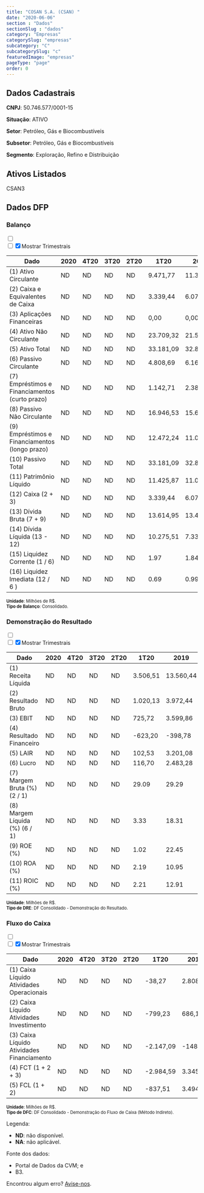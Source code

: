```yaml
---  
title: "COSAN S.A. (CSAN) "  
date: "2020-06-06"  
section : "Dados"  
sectionSlug : "dados"  
category: "Empresas"  
categorySlug: "empresas"  
subcategory: "C"  
subcategorySlug: "c"  
featuredImage: "empresas"  
pageType: "page"  
order: 0  
---
```



## Dados Cadastrais


**CNPJ**: 50.746.577/0001-15

**Situação**: ATIVO

**Setor**: Petróleo, Gás e Biocombustíveis

**Subsetor**: Petróleo, Gás e Biocombustíveis

**Segmento**: Exploração, Refino e Distribuição


## Ativos Listados


CSAN3 


## Dados DFP

### Balanço
  
<input type='checkbox' class='toggleCommand' id='toggleBalanco' name='toggleBalanco'>  
<div class='filter-group-balanco'>  
<div class='check_button_balanco'>  
<label for='toggleBalanco'>  
<input type='checkbox' data-filter-col='trimBalanco'><input type='checkbox' data-filter-col='trimBalanco' checked><span>Mostrar Trimestrais</span>  
</label>  
</div>  
</div>  
<div class='overflow balancoTableWrapper'>  
<table class='balancoTable'>  
<thead>  
<tr>  
<th class='dataHeader fixedLeftColumn'>Dado</th>  
<th>2020</th>  
<th class='trimHeader' data-col='trimBalanco'>4T20</th>  
<th class='trimHeader' data-col='trimBalanco'>3T20</th>  
<th class='trimHeader' data-col='trimBalanco'>2T20</th>  
<th class='trimHeader' data-col='trimBalanco'>1T20</th>  
<th>2019</th>  
<th class='trimHeader' data-col='trimBalanco'>4T19</th>  
<th class='trimHeader' data-col='trimBalanco'>3T19</th>  
<th class='trimHeader' data-col='trimBalanco'>2T19</th>  
<th class='trimHeader' data-col='trimBalanco'>1T19</th>  
<th>2018</th>  
<th class='trimHeader' data-col='trimBalanco'>4T18</th>  
<th class='trimHeader' data-col='trimBalanco'>3T18</th>  
<th class='trimHeader' data-col='trimBalanco'>2T18</th>  
<th class='trimHeader' data-col='trimBalanco'>1T18</th>  
<th>2017</th>  
<th class='trimHeader' data-col='trimBalanco'>4T17</th>  
<th class='trimHeader' data-col='trimBalanco'>3T17</th>  
<th class='trimHeader' data-col='trimBalanco'>2T17</th>  
<th class='trimHeader' data-col='trimBalanco'>1T17</th>  
<th>2016</th>  
<th class='trimHeader' data-col='trimBalanco'>4T16</th>  
<th class='trimHeader' data-col='trimBalanco'>3T16</th>  
<th class='trimHeader' data-col='trimBalanco'>2T16</th>  
<th class='trimHeader' data-col='trimBalanco'>1T16</th>  
<th>2015</th>  
<th class='trimHeader' data-col='trimBalanco'>4T15</th>  
<th class='trimHeader' data-col='trimBalanco'>3T15</th>  
<th class='trimHeader' data-col='trimBalanco'>2T15</th>  
<th class='trimHeader' data-col='trimBalanco'>1T15</th>  
<th>2014</th>  
<th class='trimHeader' data-col='trimBalanco'>4T14</th>  
<th class='trimHeader' data-col='trimBalanco'>3T14</th>  
<th class='trimHeader' data-col='trimBalanco'>2T14</th>  
<th class='trimHeader' data-col='trimBalanco'>1T14</th>  
<th>2013</th>  
<th class='trimHeader' data-col='trimBalanco'>4T13</th>  
<th class='trimHeader' data-col='trimBalanco'>3T13</th>  
<th class='trimHeader' data-col='trimBalanco'>2T13</th>  
<th class='trimHeader' data-col='trimBalanco'>1T13</th>  
<th>2012</th>  
<th class='trimHeader' data-col='trimBalanco'>4T12</th>  
<th class='trimHeader' data-col='trimBalanco'>3T12</th>  
<th class='trimHeader' data-col='trimBalanco'>2T12</th>  
<th class='trimHeader' data-col='trimBalanco'>1T12</th>  
<th>2011</th>  
<th class='trimHeader' data-col='trimBalanco'>4T11</th>  
<th class='trimHeader' data-col='trimBalanco'>3T11</th>  
<th class='trimHeader' data-col='trimBalanco'>2T11</th>  
<th class='trimHeader' data-col='trimBalanco'>1T11</th>  
<th>2010</th>  
<th class='trimHeader' data-col='trimBalanco'>4T10</th>  
<th class='trimHeader' data-col='trimBalanco'>3T10</th>  
<th class='trimHeader' data-col='trimBalanco'>2T10</th>  
<th class='trimHeader' data-col='trimBalanco'>1T10</th>  
</tr>  
</thead>  
<tbody>  
<tr class='trContaAtivo'>  
<td class='leftAlignCell rowDescription fixedLeftColumn'>(1) Ativo Circulante</td>  
<td>ND</td>  
<td data-col='trimBalanco' class='trimData'>ND</td>  
<td data-col='trimBalanco' class='trimData'>ND</td>  
<td data-col='trimBalanco' class='trimData'>ND</td>  
<td data-col='trimBalanco' class='trimData'>9.471,77</td>  
<td>11.336,69</td>  
<td data-col='trimBalanco' class='trimData'>11.336,69</td>  
<td data-col='trimBalanco' class='trimData'>9.271,30</td>  
<td data-col='trimBalanco' class='trimData'>8.384,65</td>  
<td data-col='trimBalanco' class='trimData'>8.463,95</td>  
<td>7.589,55</td>  
<td data-col='trimBalanco' class='trimData'>7.589,55</td>  
<td data-col='trimBalanco' class='trimData'>7.589,55</td>  
<td data-col='trimBalanco' class='trimData'>7.277,28</td>  
<td data-col='trimBalanco' class='trimData'>7.375,38</td>  
<td>7.780,05</td>  
<td data-col='trimBalanco' class='trimData'>7.780,05</td>  
<td data-col='trimBalanco' class='trimData'>6.450,82</td>  
<td data-col='trimBalanco' class='trimData'>5.892,20</td>  
<td data-col='trimBalanco' class='trimData'>7.780,05</td>  
<td>6.303,86</td>  
<td data-col='trimBalanco' class='trimData'>6.303,86</td>  
<td data-col='trimBalanco' class='trimData'>7.649,84</td>  
<td data-col='trimBalanco' class='trimData'>4.291,44</td>  
<td data-col='trimBalanco' class='trimData'>4.723,57</td>  
<td>5.165,82</td>  
<td data-col='trimBalanco' class='trimData'>5.165,82</td>  
<td data-col='trimBalanco' class='trimData'>4.709,62</td>  
<td data-col='trimBalanco' class='trimData'>3.900,26</td>  
<td data-col='trimBalanco' class='trimData'>3.737,09</td>  
<td>3.408,39</td>  
<td data-col='trimBalanco' class='trimData'>3.408,39</td>  
<td data-col='trimBalanco' class='trimData'>3.797,40</td>  
<td data-col='trimBalanco' class='trimData'>3.631,12</td>  
<td data-col='trimBalanco' class='trimData'>3.408,39</td>  
<td>3.546,64</td>  
<td data-col='trimBalanco' class='trimData'>3.546,64</td>  
<td data-col='trimBalanco' class='trimData'>3.546,64</td>  
<td data-col='trimBalanco' class='trimData'>3.546,64</td>  
<td data-col='trimBalanco' class='trimData'>3.674,48</td>  
<td>3.453,22</td>  
<td data-col='trimBalanco' class='trimData'>3.453,22</td>  
<td data-col='trimBalanco' class='trimData'>7.065,64</td>  
<td data-col='trimBalanco' class='trimData'>5.903,44</td>  
<td data-col='trimBalanco' class='trimData'>3.541,70</td>  
<td>3.462,25</td>  
<td data-col='trimBalanco' class='trimData'>3.462,25</td>  
<td data-col='trimBalanco' class='trimData'>4.715,14</td>  
<td data-col='trimBalanco' class='trimData'>5.164,91</td>  
<td data-col='trimBalanco' class='trimData'>4.588,94</td>  
<td>3.364,84</td>  
<td data-col='trimBalanco' class='trimData'>3.364,84</td>  
<td data-col='trimBalanco' class='trimData'>3.462,25</td>  
<td data-col='trimBalanco' class='trimData'>3.462,25</td>  
<td data-col='trimBalanco' class='trimData'>3.462,25</td>  
</tr>  
<tr class='trContaAtivo'>  
<td class='leftAlignCell rowDescription fixedLeftColumn'>(2) Caixa e Equivalentes de Caixa</td>  
<td>ND</td>  
<td data-col='trimBalanco' class='trimData'>ND</td>  
<td data-col='trimBalanco' class='trimData'>ND</td>  
<td data-col='trimBalanco' class='trimData'>ND</td>  
<td data-col='trimBalanco' class='trimData'>3.339,44</td>  
<td>6.076,64</td>  
<td data-col='trimBalanco' class='trimData'>6.076,64</td>  
<td data-col='trimBalanco' class='trimData'>3.572,91</td>  
<td data-col='trimBalanco' class='trimData'>3.246,37</td>  
<td data-col='trimBalanco' class='trimData'>3.487,72</td>  
<td>2.696,95</td>  
<td data-col='trimBalanco' class='trimData'>2.696,95</td>  
<td data-col='trimBalanco' class='trimData'>2.696,95</td>  
<td data-col='trimBalanco' class='trimData'>3.144,35</td>  
<td data-col='trimBalanco' class='trimData'>3.963,91</td>  
<td>3.150,33</td>  
<td data-col='trimBalanco' class='trimData'>3.150,33</td>  
<td data-col='trimBalanco' class='trimData'>3.720,49</td>  
<td data-col='trimBalanco' class='trimData'>3.415,11</td>  
<td data-col='trimBalanco' class='trimData'>3.150,33</td>  
<td>3.990,93</td>  
<td data-col='trimBalanco' class='trimData'>3.990,93</td>  
<td data-col='trimBalanco' class='trimData'>2.981,14</td>  
<td data-col='trimBalanco' class='trimData'>2.259,35</td>  
<td data-col='trimBalanco' class='trimData'>2.660,25</td>  
<td>3.129,53</td>  
<td data-col='trimBalanco' class='trimData'>3.129,53</td>  
<td data-col='trimBalanco' class='trimData'>1.865,00</td>  
<td data-col='trimBalanco' class='trimData'>2.020,62</td>  
<td data-col='trimBalanco' class='trimData'>1.861,59</td>  
<td>1.540,19</td>  
<td data-col='trimBalanco' class='trimData'>1.540,19</td>  
<td data-col='trimBalanco' class='trimData'>1.306,50</td>  
<td data-col='trimBalanco' class='trimData'>1.321,39</td>  
<td data-col='trimBalanco' class='trimData'>1.540,19</td>  
<td>1.474,55</td>  
<td data-col='trimBalanco' class='trimData'>1.474,55</td>  
<td data-col='trimBalanco' class='trimData'>1.474,55</td>  
<td data-col='trimBalanco' class='trimData'>1.474,55</td>  
<td data-col='trimBalanco' class='trimData'>1.490,63</td>  
<td>1.538,75</td>  
<td data-col='trimBalanco' class='trimData'>1.538,75</td>  
<td data-col='trimBalanco' class='trimData'>2.324,59</td>  
<td data-col='trimBalanco' class='trimData'>1.892,16</td>  
<td data-col='trimBalanco' class='trimData'>1.538,75</td>  
<td>1.254,07</td>  
<td data-col='trimBalanco' class='trimData'>1.254,07</td>  
<td data-col='trimBalanco' class='trimData'>1.616,17</td>  
<td data-col='trimBalanco' class='trimData'>1.471,68</td>  
<td data-col='trimBalanco' class='trimData'>1.278,16</td>  
<td>1.078,37</td>  
<td data-col='trimBalanco' class='trimData'>1.078,37</td>  
<td data-col='trimBalanco' class='trimData'>1.254,07</td>  
<td data-col='trimBalanco' class='trimData'>1.254,07</td>  
<td data-col='trimBalanco' class='trimData'>1.254,07</td>  
</tr>  
<tr class='trContaAtivo'>  
<td class='leftAlignCell rowDescription fixedLeftColumn'>(3) Aplicações Financeiras</td>  
<td>ND</td>  
<td data-col='trimBalanco' class='trimData'>ND</td>  
<td data-col='trimBalanco' class='trimData'>ND</td>  
<td data-col='trimBalanco' class='trimData'>ND</td>  
<td data-col='trimBalanco' class='trimData'>0,00</td>  
<td>0,00</td>  
<td data-col='trimBalanco' class='trimData'>0,00</td>  
<td data-col='trimBalanco' class='trimData'>0,00</td>  
<td data-col='trimBalanco' class='trimData'>0,00</td>  
<td data-col='trimBalanco' class='trimData'>0,00</td>  
<td>0,00</td>  
<td data-col='trimBalanco' class='trimData'>0,00</td>  
<td data-col='trimBalanco' class='trimData'>0,00</td>  
<td data-col='trimBalanco' class='trimData'>0,00</td>  
<td data-col='trimBalanco' class='trimData'>0,00</td>  
<td>0,00</td>  
<td data-col='trimBalanco' class='trimData'>0,00</td>  
<td data-col='trimBalanco' class='trimData'>0,00</td>  
<td data-col='trimBalanco' class='trimData'>0,00</td>  
<td data-col='trimBalanco' class='trimData'>0,00</td>  
<td>0,00</td>  
<td data-col='trimBalanco' class='trimData'>0,00</td>  
<td data-col='trimBalanco' class='trimData'>0,00</td>  
<td data-col='trimBalanco' class='trimData'>0,00</td>  
<td data-col='trimBalanco' class='trimData'>0,00</td>  
<td>0,00</td>  
<td data-col='trimBalanco' class='trimData'>0,00</td>  
<td data-col='trimBalanco' class='trimData'>0,00</td>  
<td data-col='trimBalanco' class='trimData'>0,00</td>  
<td data-col='trimBalanco' class='trimData'>0,00</td>  
<td>0,00</td>  
<td data-col='trimBalanco' class='trimData'>0,00</td>  
<td data-col='trimBalanco' class='trimData'>0,00</td>  
<td data-col='trimBalanco' class='trimData'>0,00</td>  
<td data-col='trimBalanco' class='trimData'>0,00</td>  
<td>0,00</td>  
<td data-col='trimBalanco' class='trimData'>0,00</td>  
<td data-col='trimBalanco' class='trimData'>0,00</td>  
<td data-col='trimBalanco' class='trimData'>0,00</td>  
<td data-col='trimBalanco' class='trimData'>0,00</td>  
<td>0,00</td>  
<td data-col='trimBalanco' class='trimData'>0,00</td>  
<td data-col='trimBalanco' class='trimData'>0,00</td>  
<td data-col='trimBalanco' class='trimData'>0,00</td>  
<td data-col='trimBalanco' class='trimData'>0,00</td>  
<td>0,00</td>  
<td data-col='trimBalanco' class='trimData'>0,00</td>  
<td data-col='trimBalanco' class='trimData'>0,00</td>  
<td data-col='trimBalanco' class='trimData'>0,00</td>  
<td data-col='trimBalanco' class='trimData'>0,00</td>  
<td>0,00</td>  
<td data-col='trimBalanco' class='trimData'>0,00</td>  
<td data-col='trimBalanco' class='trimData'>0,00</td>  
<td data-col='trimBalanco' class='trimData'>0,00</td>  
<td data-col='trimBalanco' class='trimData'>0,00</td>  
</tr>  
<tr class='trContaAtivo'>  
<td class='leftAlignCell rowDescription fixedLeftColumn'>(4) Ativo Não Circulante</td>  
<td>ND</td>  
<td data-col='trimBalanco' class='trimData'>ND</td>  
<td data-col='trimBalanco' class='trimData'>ND</td>  
<td data-col='trimBalanco' class='trimData'>ND</td>  
<td data-col='trimBalanco' class='trimData'>23.709,32</td>  
<td>21.528,45</td>  
<td data-col='trimBalanco' class='trimData'>21.528,45</td>  
<td data-col='trimBalanco' class='trimData'>21.793,88</td>  
<td data-col='trimBalanco' class='trimData'>21.306,42</td>  
<td data-col='trimBalanco' class='trimData'>21.438,37</td>  
<td>21.200,22</td>  
<td data-col='trimBalanco' class='trimData'>21.200,22</td>  
<td data-col='trimBalanco' class='trimData'>21.200,22</td>  
<td data-col='trimBalanco' class='trimData'>20.717,43</td>  
<td data-col='trimBalanco' class='trimData'>20.694,78</td>  
<td>20.759,22</td>  
<td data-col='trimBalanco' class='trimData'>20.759,22</td>  
<td data-col='trimBalanco' class='trimData'>21.206,31</td>  
<td data-col='trimBalanco' class='trimData'>21.081,07</td>  
<td data-col='trimBalanco' class='trimData'>20.759,22</td>  
<td>20.995,97</td>  
<td data-col='trimBalanco' class='trimData'>20.995,97</td>  
<td data-col='trimBalanco' class='trimData'>21.656,47</td>  
<td data-col='trimBalanco' class='trimData'>23.911,85</td>  
<td data-col='trimBalanco' class='trimData'>24.714,28</td>  
<td>25.157,94</td>  
<td data-col='trimBalanco' class='trimData'>25.216,37</td>  
<td data-col='trimBalanco' class='trimData'>24.469,12</td>  
<td data-col='trimBalanco' class='trimData'>24.499,56</td>  
<td data-col='trimBalanco' class='trimData'>24.670,69</td>  
<td>23.695,32</td>  
<td data-col='trimBalanco' class='trimData'>23.695,32</td>  
<td data-col='trimBalanco' class='trimData'>25.497,33</td>  
<td data-col='trimBalanco' class='trimData'>25.131,60</td>  
<td data-col='trimBalanco' class='trimData'>23.695,32</td>  
<td>25.051,73</td>  
<td data-col='trimBalanco' class='trimData'>25.051,73</td>  
<td data-col='trimBalanco' class='trimData'>25.051,73</td>  
<td data-col='trimBalanco' class='trimData'>25.051,73</td>  
<td data-col='trimBalanco' class='trimData'>24.493,45</td>  
<td>24.071,50</td>  
<td data-col='trimBalanco' class='trimData'>24.071,50</td>  
<td data-col='trimBalanco' class='trimData'>27.793,15</td>  
<td data-col='trimBalanco' class='trimData'>18.655,92</td>  
<td data-col='trimBalanco' class='trimData'>24.015,79</td>  
<td>14.684,06</td>  
<td data-col='trimBalanco' class='trimData'>15.282,40</td>  
<td data-col='trimBalanco' class='trimData'>17.409,00</td>  
<td data-col='trimBalanco' class='trimData'>17.710,73</td>  
<td data-col='trimBalanco' class='trimData'>17.674,42</td>  
<td>12.570,11</td>  
<td data-col='trimBalanco' class='trimData'>12.570,11</td>  
<td data-col='trimBalanco' class='trimData'>15.282,40</td>  
<td data-col='trimBalanco' class='trimData'>15.282,40</td>  
<td data-col='trimBalanco' class='trimData'>15.282,40</td>  
</tr>  
<tr class='trContaAtivo'>  
<td class='leftAlignCell rowDescription fixedLeftColumn'>(5) Ativo Total</td>  
<td>ND</td>  
<td data-col='trimBalanco' class='trimData'>ND</td>  
<td data-col='trimBalanco' class='trimData'>ND</td>  
<td data-col='trimBalanco' class='trimData'>ND</td>  
<td data-col='trimBalanco' class='trimData'>33.181,09</td>  
<td>32.865,14</td>  
<td data-col='trimBalanco' class='trimData'>32.865,14</td>  
<td data-col='trimBalanco' class='trimData'>31.065,18</td>  
<td data-col='trimBalanco' class='trimData'>29.691,07</td>  
<td data-col='trimBalanco' class='trimData'>29.902,32</td>  
<td>28.789,76</td>  
<td data-col='trimBalanco' class='trimData'>28.789,76</td>  
<td data-col='trimBalanco' class='trimData'>28.789,76</td>  
<td data-col='trimBalanco' class='trimData'>27.994,71</td>  
<td data-col='trimBalanco' class='trimData'>28.070,16</td>  
<td>28.539,27</td>  
<td data-col='trimBalanco' class='trimData'>28.539,27</td>  
<td data-col='trimBalanco' class='trimData'>27.657,13</td>  
<td data-col='trimBalanco' class='trimData'>26.973,27</td>  
<td data-col='trimBalanco' class='trimData'>28.539,27</td>  
<td>27.299,83</td>  
<td data-col='trimBalanco' class='trimData'>27.299,83</td>  
<td data-col='trimBalanco' class='trimData'>29.306,31</td>  
<td data-col='trimBalanco' class='trimData'>28.203,29</td>  
<td data-col='trimBalanco' class='trimData'>29.437,86</td>  
<td>30.323,76</td>  
<td data-col='trimBalanco' class='trimData'>30.382,19</td>  
<td data-col='trimBalanco' class='trimData'>29.178,74</td>  
<td data-col='trimBalanco' class='trimData'>28.399,82</td>  
<td data-col='trimBalanco' class='trimData'>28.407,78</td>  
<td>27.103,71</td>  
<td data-col='trimBalanco' class='trimData'>27.103,71</td>  
<td data-col='trimBalanco' class='trimData'>29.294,73</td>  
<td data-col='trimBalanco' class='trimData'>28.762,72</td>  
<td data-col='trimBalanco' class='trimData'>27.103,71</td>  
<td>28.598,37</td>  
<td data-col='trimBalanco' class='trimData'>28.598,37</td>  
<td data-col='trimBalanco' class='trimData'>28.598,37</td>  
<td data-col='trimBalanco' class='trimData'>28.598,37</td>  
<td data-col='trimBalanco' class='trimData'>28.167,94</td>  
<td>27.524,73</td>  
<td data-col='trimBalanco' class='trimData'>27.524,73</td>  
<td data-col='trimBalanco' class='trimData'>34.858,79</td>  
<td data-col='trimBalanco' class='trimData'>24.559,37</td>  
<td data-col='trimBalanco' class='trimData'>27.557,48</td>  
<td>18.146,31</td>  
<td data-col='trimBalanco' class='trimData'>18.744,66</td>  
<td data-col='trimBalanco' class='trimData'>22.124,13</td>  
<td data-col='trimBalanco' class='trimData'>22.875,64</td>  
<td data-col='trimBalanco' class='trimData'>22.263,36</td>  
<td>15.934,95</td>  
<td data-col='trimBalanco' class='trimData'>15.934,95</td>  
<td data-col='trimBalanco' class='trimData'>18.744,66</td>  
<td data-col='trimBalanco' class='trimData'>18.744,66</td>  
<td data-col='trimBalanco' class='trimData'>18.744,66</td>  
</tr>  
<tr class='trContaPassivo'>  
<td class='leftAlignCell rowDescription fixedLeftColumn'>(6) Passivo Circulante</td>  
<td>ND</td>  
<td data-col='trimBalanco' class='trimData'>ND</td>  
<td data-col='trimBalanco' class='trimData'>ND</td>  
<td data-col='trimBalanco' class='trimData'>ND</td>  
<td data-col='trimBalanco' class='trimData'>4.808,69</td>  
<td>6.166,08</td>  
<td data-col='trimBalanco' class='trimData'>6.166,08</td>  
<td data-col='trimBalanco' class='trimData'>5.701,05</td>  
<td data-col='trimBalanco' class='trimData'>4.779,97</td>  
<td data-col='trimBalanco' class='trimData'>4.728,92</td>  
<td>3.994,22</td>  
<td data-col='trimBalanco' class='trimData'>3.994,22</td>  
<td data-col='trimBalanco' class='trimData'>3.994,22</td>  
<td data-col='trimBalanco' class='trimData'>4.322,91</td>  
<td data-col='trimBalanco' class='trimData'>4.229,13</td>  
<td>4.991,39</td>  
<td data-col='trimBalanco' class='trimData'>4.991,39</td>  
<td data-col='trimBalanco' class='trimData'>4.228,60</td>  
<td data-col='trimBalanco' class='trimData'>3.700,69</td>  
<td data-col='trimBalanco' class='trimData'>4.991,39</td>  
<td>3.222,80</td>  
<td data-col='trimBalanco' class='trimData'>3.222,80</td>  
<td data-col='trimBalanco' class='trimData'>3.581,24</td>  
<td data-col='trimBalanco' class='trimData'>3.456,42</td>  
<td data-col='trimBalanco' class='trimData'>3.394,32</td>  
<td>3.345,05</td>  
<td data-col='trimBalanco' class='trimData'>3.345,05</td>  
<td data-col='trimBalanco' class='trimData'>3.219,21</td>  
<td data-col='trimBalanco' class='trimData'>3.024,94</td>  
<td data-col='trimBalanco' class='trimData'>2.671,93</td>  
<td>2.545,21</td>  
<td data-col='trimBalanco' class='trimData'>2.545,21</td>  
<td data-col='trimBalanco' class='trimData'>2.267,14</td>  
<td data-col='trimBalanco' class='trimData'>2.085,74</td>  
<td data-col='trimBalanco' class='trimData'>2.545,21</td>  
<td>2.637,26</td>  
<td data-col='trimBalanco' class='trimData'>2.637,26</td>  
<td data-col='trimBalanco' class='trimData'>2.637,26</td>  
<td data-col='trimBalanco' class='trimData'>2.637,26</td>  
<td data-col='trimBalanco' class='trimData'>3.438,93</td>  
<td>3.042,17</td>  
<td data-col='trimBalanco' class='trimData'>3.042,17</td>  
<td data-col='trimBalanco' class='trimData'>4.454,11</td>  
<td data-col='trimBalanco' class='trimData'>3.214,50</td>  
<td data-col='trimBalanco' class='trimData'>3.042,17</td>  
<td>2.457,38</td>  
<td data-col='trimBalanco' class='trimData'>2.457,38</td>  
<td data-col='trimBalanco' class='trimData'>2.077,94</td>  
<td data-col='trimBalanco' class='trimData'>2.556,69</td>  
<td data-col='trimBalanco' class='trimData'>2.428,90</td>  
<td>2.113,66</td>  
<td data-col='trimBalanco' class='trimData'>2.113,66</td>  
<td data-col='trimBalanco' class='trimData'>2.457,38</td>  
<td data-col='trimBalanco' class='trimData'>2.457,38</td>  
<td data-col='trimBalanco' class='trimData'>2.457,38</td>  
</tr>  
<tr class='trContaPassivo'>  
<td class='leftAlignCell rowDescription fixedLeftColumn'>(7) Empréstimos e Financiamentos (curto prazo)</td>  
<td>ND</td>  
<td data-col='trimBalanco' class='trimData'>ND</td>  
<td data-col='trimBalanco' class='trimData'>ND</td>  
<td data-col='trimBalanco' class='trimData'>ND</td>  
<td data-col='trimBalanco' class='trimData'>1.142,71</td>  
<td>2.380,78</td>  
<td data-col='trimBalanco' class='trimData'>2.380,78</td>  
<td data-col='trimBalanco' class='trimData'>2.413,17</td>  
<td data-col='trimBalanco' class='trimData'>1.946,59</td>  
<td data-col='trimBalanco' class='trimData'>1.813,72</td>  
<td>1.161,20</td>  
<td data-col='trimBalanco' class='trimData'>1.161,20</td>  
<td data-col='trimBalanco' class='trimData'>1.161,20</td>  
<td data-col='trimBalanco' class='trimData'>1.214,40</td>  
<td data-col='trimBalanco' class='trimData'>1.071,69</td>  
<td>1.611,55</td>  
<td data-col='trimBalanco' class='trimData'>1.611,55</td>  
<td data-col='trimBalanco' class='trimData'>1.749,09</td>  
<td data-col='trimBalanco' class='trimData'>1.480,58</td>  
<td data-col='trimBalanco' class='trimData'>1.611,55</td>  
<td>936,00</td>  
<td data-col='trimBalanco' class='trimData'>936,00</td>  
<td data-col='trimBalanco' class='trimData'>1.246,86</td>  
<td data-col='trimBalanco' class='trimData'>1.192,88</td>  
<td data-col='trimBalanco' class='trimData'>1.214,71</td>  
<td>1.230,52</td>  
<td data-col='trimBalanco' class='trimData'>1.230,52</td>  
<td data-col='trimBalanco' class='trimData'>1.147,34</td>  
<td data-col='trimBalanco' class='trimData'>1.159,31</td>  
<td data-col='trimBalanco' class='trimData'>1.070,78</td>  
<td>856,33</td>  
<td data-col='trimBalanco' class='trimData'>856,33</td>  
<td data-col='trimBalanco' class='trimData'>654,77</td>  
<td data-col='trimBalanco' class='trimData'>550,00</td>  
<td data-col='trimBalanco' class='trimData'>856,33</td>  
<td>987,60</td>  
<td data-col='trimBalanco' class='trimData'>987,60</td>  
<td data-col='trimBalanco' class='trimData'>987,60</td>  
<td data-col='trimBalanco' class='trimData'>987,60</td>  
<td data-col='trimBalanco' class='trimData'>1.554,53</td>  
<td>1.553,32</td>  
<td data-col='trimBalanco' class='trimData'>1.553,32</td>  
<td data-col='trimBalanco' class='trimData'>1.789,56</td>  
<td data-col='trimBalanco' class='trimData'>1.244,37</td>  
<td data-col='trimBalanco' class='trimData'>1.553,32</td>  
<td>916,40</td>  
<td data-col='trimBalanco' class='trimData'>916,40</td>  
<td data-col='trimBalanco' class='trimData'>537,13</td>  
<td data-col='trimBalanco' class='trimData'>758,73</td>  
<td data-col='trimBalanco' class='trimData'>627,09</td>  
<td>795,00</td>  
<td data-col='trimBalanco' class='trimData'>795,00</td>  
<td data-col='trimBalanco' class='trimData'>916,40</td>  
<td data-col='trimBalanco' class='trimData'>916,40</td>  
<td data-col='trimBalanco' class='trimData'>916,40</td>  
</tr>  
<tr class='trContaPassivo'>  
<td class='leftAlignCell rowDescription fixedLeftColumn'>(8) Passivo Não Circulante</td>  
<td>ND</td>  
<td data-col='trimBalanco' class='trimData'>ND</td>  
<td data-col='trimBalanco' class='trimData'>ND</td>  
<td data-col='trimBalanco' class='trimData'>ND</td>  
<td data-col='trimBalanco' class='trimData'>16.946,53</td>  
<td>15.637,85</td>  
<td data-col='trimBalanco' class='trimData'>15.637,85</td>  
<td data-col='trimBalanco' class='trimData'>14.397,73</td>  
<td data-col='trimBalanco' class='trimData'>14.812,41</td>  
<td data-col='trimBalanco' class='trimData'>15.043,90</td>  
<td>13.872,41</td>  
<td data-col='trimBalanco' class='trimData'>13.872,41</td>  
<td data-col='trimBalanco' class='trimData'>13.872,41</td>  
<td data-col='trimBalanco' class='trimData'>13.912,69</td>  
<td data-col='trimBalanco' class='trimData'>13.182,18</td>  
<td>13.250,62</td>  
<td data-col='trimBalanco' class='trimData'>13.250,62</td>  
<td data-col='trimBalanco' class='trimData'>12.113,64</td>  
<td data-col='trimBalanco' class='trimData'>12.444,07</td>  
<td data-col='trimBalanco' class='trimData'>13.250,62</td>  
<td>13.284,68</td>  
<td data-col='trimBalanco' class='trimData'>13.284,68</td>  
<td data-col='trimBalanco' class='trimData'>13.268,65</td>  
<td data-col='trimBalanco' class='trimData'>12.630,43</td>  
<td data-col='trimBalanco' class='trimData'>14.018,95</td>  
<td>14.609,45</td>  
<td data-col='trimBalanco' class='trimData'>14.502,46</td>  
<td data-col='trimBalanco' class='trimData'>13.816,54</td>  
<td data-col='trimBalanco' class='trimData'>13.012,23</td>  
<td data-col='trimBalanco' class='trimData'>13.298,35</td>  
<td>12.109,23</td>  
<td data-col='trimBalanco' class='trimData'>12.109,23</td>  
<td data-col='trimBalanco' class='trimData'>13.122,56</td>  
<td data-col='trimBalanco' class='trimData'>12.881,05</td>  
<td data-col='trimBalanco' class='trimData'>12.109,23</td>  
<td>12.445,75</td>  
<td data-col='trimBalanco' class='trimData'>12.445,75</td>  
<td data-col='trimBalanco' class='trimData'>12.445,75</td>  
<td data-col='trimBalanco' class='trimData'>12.445,75</td>  
<td data-col='trimBalanco' class='trimData'>11.686,28</td>  
<td>11.176,84</td>  
<td data-col='trimBalanco' class='trimData'>11.176,84</td>  
<td data-col='trimBalanco' class='trimData'>16.941,74</td>  
<td data-col='trimBalanco' class='trimData'>10.037,48</td>  
<td data-col='trimBalanco' class='trimData'>11.176,84</td>  
<td>8.904,59</td>  
<td data-col='trimBalanco' class='trimData'>9.502,93</td>  
<td data-col='trimBalanco' class='trimData'>10.429,82</td>  
<td data-col='trimBalanco' class='trimData'>11.048,43</td>  
<td data-col='trimBalanco' class='trimData'>10.521,03</td>  
<td>7.839,12</td>  
<td data-col='trimBalanco' class='trimData'>7.839,12</td>  
<td data-col='trimBalanco' class='trimData'>9.502,93</td>  
<td data-col='trimBalanco' class='trimData'>9.502,93</td>  
<td data-col='trimBalanco' class='trimData'>9.502,93</td>  
</tr>  
<tr class='trContaPassivo'>  
<td class='leftAlignCell rowDescription fixedLeftColumn'>(9) Empréstimos e Financiamentos (longo prazo)</td>  
<td>ND</td>  
<td data-col='trimBalanco' class='trimData'>ND</td>  
<td data-col='trimBalanco' class='trimData'>ND</td>  
<td data-col='trimBalanco' class='trimData'>ND</td>  
<td data-col='trimBalanco' class='trimData'>12.472,24</td>  
<td>11.034,17</td>  
<td data-col='trimBalanco' class='trimData'>11.034,17</td>  
<td data-col='trimBalanco' class='trimData'>9.625,07</td>  
<td data-col='trimBalanco' class='trimData'>9.800,05</td>  
<td data-col='trimBalanco' class='trimData'>9.874,44</td>  
<td>8.795,93</td>  
<td data-col='trimBalanco' class='trimData'>8.795,93</td>  
<td data-col='trimBalanco' class='trimData'>8.795,93</td>  
<td data-col='trimBalanco' class='trimData'>9.060,46</td>  
<td data-col='trimBalanco' class='trimData'>7.973,49</td>  
<td>8.063,45</td>  
<td data-col='trimBalanco' class='trimData'>8.063,45</td>  
<td data-col='trimBalanco' class='trimData'>7.170,52</td>  
<td data-col='trimBalanco' class='trimData'>7.577,93</td>  
<td data-col='trimBalanco' class='trimData'>8.063,45</td>  
<td>8.202,13</td>  
<td data-col='trimBalanco' class='trimData'>8.202,13</td>  
<td data-col='trimBalanco' class='trimData'>7.768,62</td>  
<td data-col='trimBalanco' class='trimData'>7.051,32</td>  
<td data-col='trimBalanco' class='trimData'>8.059,77</td>  
<td>8.525,18</td>  
<td data-col='trimBalanco' class='trimData'>8.525,18</td>  
<td data-col='trimBalanco' class='trimData'>7.852,48</td>  
<td data-col='trimBalanco' class='trimData'>7.062,55</td>  
<td data-col='trimBalanco' class='trimData'>7.314,04</td>  
<td>6.541,27</td>  
<td data-col='trimBalanco' class='trimData'>6.541,27</td>  
<td data-col='trimBalanco' class='trimData'>6.685,70</td>  
<td data-col='trimBalanco' class='trimData'>6.461,66</td>  
<td data-col='trimBalanco' class='trimData'>6.541,27</td>  
<td>7.842,56</td>  
<td data-col='trimBalanco' class='trimData'>7.842,56</td>  
<td data-col='trimBalanco' class='trimData'>7.842,56</td>  
<td data-col='trimBalanco' class='trimData'>7.842,56</td>  
<td data-col='trimBalanco' class='trimData'>7.138,72</td>  
<td>6.748,60</td>  
<td data-col='trimBalanco' class='trimData'>6.748,60</td>  
<td data-col='trimBalanco' class='trimData'>9.871,88</td>  
<td data-col='trimBalanco' class='trimData'>4.455,61</td>  
<td data-col='trimBalanco' class='trimData'>6.748,60</td>  
<td>6.274,90</td>  
<td data-col='trimBalanco' class='trimData'>6.274,90</td>  
<td data-col='trimBalanco' class='trimData'>4.476,94</td>  
<td data-col='trimBalanco' class='trimData'>4.407,78</td>  
<td data-col='trimBalanco' class='trimData'>3.699,36</td>  
<td>5.136,53</td>  
<td data-col='trimBalanco' class='trimData'>5.136,53</td>  
<td data-col='trimBalanco' class='trimData'>6.274,90</td>  
<td data-col='trimBalanco' class='trimData'>6.274,90</td>  
<td data-col='trimBalanco' class='trimData'>6.274,90</td>  
</tr>  
<tr class='trContaPassivo'>  
<td class='leftAlignCell rowDescription fixedLeftColumn'>(10) Passivo Total</td>  
<td>ND</td>  
<td data-col='trimBalanco' class='trimData'>ND</td>  
<td data-col='trimBalanco' class='trimData'>ND</td>  
<td data-col='trimBalanco' class='trimData'>ND</td>  
<td data-col='trimBalanco' class='trimData'>33.181,09</td>  
<td>32.865,14</td>  
<td data-col='trimBalanco' class='trimData'>32.865,14</td>  
<td data-col='trimBalanco' class='trimData'>31.065,18</td>  
<td data-col='trimBalanco' class='trimData'>29.691,07</td>  
<td data-col='trimBalanco' class='trimData'>29.902,32</td>  
<td>28.789,76</td>  
<td data-col='trimBalanco' class='trimData'>28.789,76</td>  
<td data-col='trimBalanco' class='trimData'>28.789,76</td>  
<td data-col='trimBalanco' class='trimData'>27.994,71</td>  
<td data-col='trimBalanco' class='trimData'>28.070,16</td>  
<td>28.539,27</td>  
<td data-col='trimBalanco' class='trimData'>28.539,27</td>  
<td data-col='trimBalanco' class='trimData'>27.657,13</td>  
<td data-col='trimBalanco' class='trimData'>26.973,27</td>  
<td data-col='trimBalanco' class='trimData'>28.539,27</td>  
<td>27.299,83</td>  
<td data-col='trimBalanco' class='trimData'>27.299,83</td>  
<td data-col='trimBalanco' class='trimData'>29.306,31</td>  
<td data-col='trimBalanco' class='trimData'>28.203,29</td>  
<td data-col='trimBalanco' class='trimData'>29.437,86</td>  
<td>30.323,76</td>  
<td data-col='trimBalanco' class='trimData'>30.382,19</td>  
<td data-col='trimBalanco' class='trimData'>29.178,74</td>  
<td data-col='trimBalanco' class='trimData'>28.399,82</td>  
<td data-col='trimBalanco' class='trimData'>28.407,78</td>  
<td>27.103,71</td>  
<td data-col='trimBalanco' class='trimData'>27.103,71</td>  
<td data-col='trimBalanco' class='trimData'>29.294,73</td>  
<td data-col='trimBalanco' class='trimData'>28.762,72</td>  
<td data-col='trimBalanco' class='trimData'>27.103,71</td>  
<td>28.598,37</td>  
<td data-col='trimBalanco' class='trimData'>28.598,37</td>  
<td data-col='trimBalanco' class='trimData'>28.598,37</td>  
<td data-col='trimBalanco' class='trimData'>28.598,37</td>  
<td data-col='trimBalanco' class='trimData'>28.167,94</td>  
<td>27.524,73</td>  
<td data-col='trimBalanco' class='trimData'>27.524,73</td>  
<td data-col='trimBalanco' class='trimData'>34.858,79</td>  
<td data-col='trimBalanco' class='trimData'>24.559,37</td>  
<td data-col='trimBalanco' class='trimData'>27.557,48</td>  
<td>18.146,31</td>  
<td data-col='trimBalanco' class='trimData'>18.744,66</td>  
<td data-col='trimBalanco' class='trimData'>22.124,13</td>  
<td data-col='trimBalanco' class='trimData'>22.875,64</td>  
<td data-col='trimBalanco' class='trimData'>22.263,36</td>  
<td>15.934,95</td>  
<td data-col='trimBalanco' class='trimData'>15.934,95</td>  
<td data-col='trimBalanco' class='trimData'>18.744,66</td>  
<td data-col='trimBalanco' class='trimData'>18.744,66</td>  
<td data-col='trimBalanco' class='trimData'>18.744,66</td>  
</tr>  
<tr class='trContaPassivo'>  
<td class='leftAlignCell rowDescription fixedLeftColumn'>(11) Patrimônio Líquido</td>  
<td>ND</td>  
<td data-col='trimBalanco' class='trimData'>ND</td>  
<td data-col='trimBalanco' class='trimData'>ND</td>  
<td data-col='trimBalanco' class='trimData'>ND</td>  
<td data-col='trimBalanco' class='trimData'>11.425,87</td>  
<td>11.061,22</td>  
<td data-col='trimBalanco' class='trimData'>11.061,22</td>  
<td data-col='trimBalanco' class='trimData'>10.966,40</td>  
<td data-col='trimBalanco' class='trimData'>10.098,69</td>  
<td data-col='trimBalanco' class='trimData'>10.129,49</td>  
<td>10.923,13</td>  
<td data-col='trimBalanco' class='trimData'>10.923,13</td>  
<td data-col='trimBalanco' class='trimData'>10.923,13</td>  
<td data-col='trimBalanco' class='trimData'>9.759,11</td>  
<td data-col='trimBalanco' class='trimData'>10.658,84</td>  
<td>10.297,26</td>  
<td data-col='trimBalanco' class='trimData'>10.297,26</td>  
<td data-col='trimBalanco' class='trimData'>11.314,89</td>  
<td data-col='trimBalanco' class='trimData'>10.828,51</td>  
<td data-col='trimBalanco' class='trimData'>10.297,26</td>  
<td>10.792,34</td>  
<td data-col='trimBalanco' class='trimData'>10.792,34</td>  
<td data-col='trimBalanco' class='trimData'>12.456,42</td>  
<td data-col='trimBalanco' class='trimData'>12.116,44</td>  
<td data-col='trimBalanco' class='trimData'>12.024,58</td>  
<td>12.369,25</td>  
<td data-col='trimBalanco' class='trimData'>12.534,68</td>  
<td data-col='trimBalanco' class='trimData'>12.142,99</td>  
<td data-col='trimBalanco' class='trimData'>12.362,65</td>  
<td data-col='trimBalanco' class='trimData'>12.437,50</td>  
<td>12.449,27</td>  
<td data-col='trimBalanco' class='trimData'>12.449,27</td>  
<td data-col='trimBalanco' class='trimData'>13.905,03</td>  
<td data-col='trimBalanco' class='trimData'>13.795,92</td>  
<td data-col='trimBalanco' class='trimData'>12.449,27</td>  
<td>13.515,37</td>  
<td data-col='trimBalanco' class='trimData'>13.515,37</td>  
<td data-col='trimBalanco' class='trimData'>13.515,37</td>  
<td data-col='trimBalanco' class='trimData'>13.515,37</td>  
<td data-col='trimBalanco' class='trimData'>13.042,72</td>  
<td>13.305,72</td>  
<td data-col='trimBalanco' class='trimData'>13.305,72</td>  
<td data-col='trimBalanco' class='trimData'>13.462,95</td>  
<td data-col='trimBalanco' class='trimData'>11.307,38</td>  
<td data-col='trimBalanco' class='trimData'>13.338,47</td>  
<td>6.784,35</td>  
<td data-col='trimBalanco' class='trimData'>6.784,35</td>  
<td data-col='trimBalanco' class='trimData'>9.616,37</td>  
<td data-col='trimBalanco' class='trimData'>9.270,52</td>  
<td data-col='trimBalanco' class='trimData'>9.313,43</td>  
<td>5.982,18</td>  
<td data-col='trimBalanco' class='trimData'>5.982,18</td>  
<td data-col='trimBalanco' class='trimData'>6.784,35</td>  
<td data-col='trimBalanco' class='trimData'>6.784,35</td>  
<td data-col='trimBalanco' class='trimData'>6.784,35</td>  
</tr>  
<tr>  
<td class='leftAlignCell rowDescription fixedLeftColumn'>(12) Caixa (2 + 3)</td>  
<td>ND</td>  
<td data-col='trimBalanco' class='trimData'>ND</td>  
<td data-col='trimBalanco' class='trimData'>ND</td>  
<td data-col='trimBalanco' class='trimData'>ND</td>  
<td class='positiveNumber trimData' data-col='trimBalanco'>3.339,44</td>  
<td class='positiveNumber'>6.076,64</td>  
<td class='positiveNumber trimData' data-col='trimBalanco'>6.076,64</td>  
<td class='positiveNumber trimData' data-col='trimBalanco'>3.572,91</td>  
<td class='positiveNumber trimData' data-col='trimBalanco'>3.246,37</td>  
<td class='positiveNumber trimData' data-col='trimBalanco'>3.487,72</td>  
<td class='positiveNumber'>2.696,95</td>  
<td class='positiveNumber trimData' data-col='trimBalanco'>2.696,95</td>  
<td class='positiveNumber trimData' data-col='trimBalanco'>2.696,95</td>  
<td class='positiveNumber trimData' data-col='trimBalanco'>3.144,35</td>  
<td class='positiveNumber trimData' data-col='trimBalanco'>3.963,91</td>  
<td class='positiveNumber'>3.150,33</td>  
<td class='positiveNumber trimData' data-col='trimBalanco'>3.150,33</td>  
<td class='positiveNumber trimData' data-col='trimBalanco'>3.720,49</td>  
<td class='positiveNumber trimData' data-col='trimBalanco'>3.415,11</td>  
<td class='positiveNumber trimData' data-col='trimBalanco'>3.150,33</td>  
<td class='positiveNumber'>3.990,93</td>  
<td class='positiveNumber trimData' data-col='trimBalanco'>3.990,93</td>  
<td class='positiveNumber trimData' data-col='trimBalanco'>2.981,14</td>  
<td class='positiveNumber trimData' data-col='trimBalanco'>2.259,35</td>  
<td class='positiveNumber trimData' data-col='trimBalanco'>2.660,25</td>  
<td class='positiveNumber'>3.129,53</td>  
<td class='positiveNumber trimData' data-col='trimBalanco'>3.129,53</td>  
<td class='positiveNumber trimData' data-col='trimBalanco'>1.865,00</td>  
<td class='positiveNumber trimData' data-col='trimBalanco'>2.020,62</td>  
<td class='positiveNumber trimData' data-col='trimBalanco'>1.861,59</td>  
<td class='positiveNumber'>1.540,19</td>  
<td class='positiveNumber trimData' data-col='trimBalanco'>1.540,19</td>  
<td class='positiveNumber trimData' data-col='trimBalanco'>1.306,50</td>  
<td class='positiveNumber trimData' data-col='trimBalanco'>1.321,39</td>  
<td class='positiveNumber trimData' data-col='trimBalanco'>1.540,19</td>  
<td class='positiveNumber'>2.949,11</td>  
<td class='positiveNumber trimData' data-col='trimBalanco'>2.949,11</td>  
<td class='positiveNumber trimData' data-col='trimBalanco'>1.474,55</td>  
<td class='positiveNumber trimData' data-col='trimBalanco'>1.474,55</td>  
<td class='positiveNumber trimData' data-col='trimBalanco'>1.490,63</td>  
<td class='positiveNumber'>1.538,75</td>  
<td class='positiveNumber trimData' data-col='trimBalanco'>1.538,75</td>  
<td class='positiveNumber trimData' data-col='trimBalanco'>2.324,59</td>  
<td class='positiveNumber trimData' data-col='trimBalanco'>1.892,16</td>  
<td class='positiveNumber trimData' data-col='trimBalanco'>1.538,75</td>  
<td class='positiveNumber'>1.254,07</td>  
<td class='positiveNumber trimData' data-col='trimBalanco'>1.254,07</td>  
<td class='positiveNumber trimData' data-col='trimBalanco'>1.616,17</td>  
<td class='positiveNumber trimData' data-col='trimBalanco'>1.471,68</td>  
<td class='positiveNumber trimData' data-col='trimBalanco'>1.278,16</td>  
<td class='positiveNumber'>1.078,37</td>  
<td class='positiveNumber trimData' data-col='trimBalanco'>1.078,37</td>  
<td class='positiveNumber trimData' data-col='trimBalanco'>1.254,07</td>  
<td class='positiveNumber trimData' data-col='trimBalanco'>1.254,07</td>  
<td class='positiveNumber trimData' data-col='trimBalanco'>1.254,07</td>  
</tr>  
<tr class='trDividaBruta'>  
<td class='leftAlignCell rowDescription fixedLeftColumn'>(13) Dívida Bruta (7 + 9)</td>  
<td>ND</td>  
<td data-col='trimBalanco' class='trimData'>ND</td>  
<td data-col='trimBalanco' class='trimData'>ND</td>  
<td data-col='trimBalanco' class='trimData'>ND</td>  
<td class='negativeNumber trimData' data-col='trimBalanco'>13.614,95</td>  
<td class='negativeNumber'>13.414,95</td>  
<td class='negativeNumber trimData' data-col='trimBalanco'>13.414,95</td>  
<td class='negativeNumber trimData' data-col='trimBalanco'>12.038,24</td>  
<td class='negativeNumber trimData' data-col='trimBalanco'>11.746,64</td>  
<td class='negativeNumber trimData' data-col='trimBalanco'>11.688,16</td>  
<td class='negativeNumber'>9.957,14</td>  
<td class='negativeNumber trimData' data-col='trimBalanco'>9.957,14</td>  
<td class='negativeNumber trimData' data-col='trimBalanco'>9.957,14</td>  
<td class='negativeNumber trimData' data-col='trimBalanco'>10.274,86</td>  
<td class='negativeNumber trimData' data-col='trimBalanco'>9.045,18</td>  
<td class='negativeNumber'>9.674,99</td>  
<td class='negativeNumber trimData' data-col='trimBalanco'>9.674,99</td>  
<td class='negativeNumber trimData' data-col='trimBalanco'>8.919,61</td>  
<td class='negativeNumber trimData' data-col='trimBalanco'>9.058,51</td>  
<td class='negativeNumber trimData' data-col='trimBalanco'>9.674,99</td>  
<td class='negativeNumber'>9.138,13</td>  
<td class='negativeNumber trimData' data-col='trimBalanco'>9.138,13</td>  
<td class='negativeNumber trimData' data-col='trimBalanco'>9.015,48</td>  
<td class='negativeNumber trimData' data-col='trimBalanco'>8.244,20</td>  
<td class='negativeNumber trimData' data-col='trimBalanco'>9.274,48</td>  
<td class='negativeNumber'>9.755,70</td>  
<td class='negativeNumber trimData' data-col='trimBalanco'>9.755,70</td>  
<td class='negativeNumber trimData' data-col='trimBalanco'>8.999,83</td>  
<td class='negativeNumber trimData' data-col='trimBalanco'>8.221,86</td>  
<td class='negativeNumber trimData' data-col='trimBalanco'>8.384,82</td>  
<td class='negativeNumber'>7.397,60</td>  
<td class='negativeNumber trimData' data-col='trimBalanco'>7.397,60</td>  
<td class='negativeNumber trimData' data-col='trimBalanco'>7.340,48</td>  
<td class='negativeNumber trimData' data-col='trimBalanco'>7.011,66</td>  
<td class='negativeNumber trimData' data-col='trimBalanco'>7.397,60</td>  
<td class='negativeNumber'>17.660,32</td>  
<td class='negativeNumber trimData' data-col='trimBalanco'>17.660,32</td>  
<td class='negativeNumber trimData' data-col='trimBalanco'>8.830,16</td>  
<td class='negativeNumber trimData' data-col='trimBalanco'>8.830,16</td>  
<td class='negativeNumber trimData' data-col='trimBalanco'>8.693,25</td>  
<td class='negativeNumber'>8.301,92</td>  
<td class='negativeNumber trimData' data-col='trimBalanco'>8.301,92</td>  
<td class='negativeNumber trimData' data-col='trimBalanco'>11.661,44</td>  
<td class='negativeNumber trimData' data-col='trimBalanco'>5.699,98</td>  
<td class='negativeNumber trimData' data-col='trimBalanco'>8.301,92</td>  
<td class='negativeNumber'>7.191,30</td>  
<td class='negativeNumber trimData' data-col='trimBalanco'>7.191,30</td>  
<td class='negativeNumber trimData' data-col='trimBalanco'>5.014,08</td>  
<td class='negativeNumber trimData' data-col='trimBalanco'>5.166,51</td>  
<td class='negativeNumber trimData' data-col='trimBalanco'>4.326,45</td>  
<td class='negativeNumber'>5.931,53</td>  
<td class='negativeNumber trimData' data-col='trimBalanco'>5.931,53</td>  
<td class='negativeNumber trimData' data-col='trimBalanco'>7.191,30</td>  
<td class='negativeNumber trimData' data-col='trimBalanco'>7.191,30</td>  
<td class='negativeNumber trimData' data-col='trimBalanco'>7.191,30</td>  
</tr>  
<tr>  
<td class='leftAlignCell rowDescription fixedLeftColumn'>(14) Dívida Líquida  (13 - 12)</td>  
<td>ND</td>  
<td data-col='trimBalanco' class='trimData'>ND</td>  
<td data-col='trimBalanco' class='trimData'>ND</td>  
<td data-col='trimBalanco' class='trimData'>ND</td>  
<td class='negativeNumber trimData' data-col='trimBalanco'>10.275,51</td>  
<td class='negativeNumber'>7.338,31</td>  
<td class='negativeNumber trimData' data-col='trimBalanco'>7.338,31</td>  
<td class='negativeNumber trimData' data-col='trimBalanco'>8.465,33</td>  
<td class='negativeNumber trimData' data-col='trimBalanco'>8.500,27</td>  
<td class='negativeNumber trimData' data-col='trimBalanco'>8.200,43</td>  
<td class='negativeNumber'>7.260,19</td>  
<td class='negativeNumber trimData' data-col='trimBalanco'>7.260,19</td>  
<td class='negativeNumber trimData' data-col='trimBalanco'>7.260,19</td>  
<td class='negativeNumber trimData' data-col='trimBalanco'>7.130,50</td>  
<td class='negativeNumber trimData' data-col='trimBalanco'>5.081,27</td>  
<td class='negativeNumber'>6.524,67</td>  
<td class='negativeNumber trimData' data-col='trimBalanco'>6.524,67</td>  
<td class='negativeNumber trimData' data-col='trimBalanco'>5.199,11</td>  
<td class='negativeNumber trimData' data-col='trimBalanco'>5.643,39</td>  
<td class='negativeNumber trimData' data-col='trimBalanco'>6.524,67</td>  
<td class='negativeNumber'>5.147,20</td>  
<td class='negativeNumber trimData' data-col='trimBalanco'>5.147,20</td>  
<td class='negativeNumber trimData' data-col='trimBalanco'>6.034,33</td>  
<td class='negativeNumber trimData' data-col='trimBalanco'>5.984,85</td>  
<td class='negativeNumber trimData' data-col='trimBalanco'>6.614,23</td>  
<td class='negativeNumber'>6.626,17</td>  
<td class='negativeNumber trimData' data-col='trimBalanco'>6.626,17</td>  
<td class='negativeNumber trimData' data-col='trimBalanco'>7.134,83</td>  
<td class='negativeNumber trimData' data-col='trimBalanco'>6.201,24</td>  
<td class='negativeNumber trimData' data-col='trimBalanco'>6.523,23</td>  
<td class='negativeNumber'>5.857,41</td>  
<td class='negativeNumber trimData' data-col='trimBalanco'>5.857,41</td>  
<td class='negativeNumber trimData' data-col='trimBalanco'>6.033,98</td>  
<td class='negativeNumber trimData' data-col='trimBalanco'>5.690,27</td>  
<td class='negativeNumber trimData' data-col='trimBalanco'>5.857,41</td>  
<td class='negativeNumber'>14.711,21</td>  
<td class='negativeNumber trimData' data-col='trimBalanco'>14.711,21</td>  
<td class='negativeNumber trimData' data-col='trimBalanco'>7.355,61</td>  
<td class='negativeNumber trimData' data-col='trimBalanco'>7.355,61</td>  
<td class='negativeNumber trimData' data-col='trimBalanco'>7.202,61</td>  
<td class='negativeNumber'>6.763,16</td>  
<td class='negativeNumber trimData' data-col='trimBalanco'>6.763,16</td>  
<td class='negativeNumber trimData' data-col='trimBalanco'>9.336,84</td>  
<td class='negativeNumber trimData' data-col='trimBalanco'>3.807,82</td>  
<td class='negativeNumber trimData' data-col='trimBalanco'>6.763,16</td>  
<td class='negativeNumber'>5.937,23</td>  
<td class='negativeNumber trimData' data-col='trimBalanco'>5.937,23</td>  
<td class='negativeNumber trimData' data-col='trimBalanco'>3.397,91</td>  
<td class='negativeNumber trimData' data-col='trimBalanco'>3.694,83</td>  
<td class='negativeNumber trimData' data-col='trimBalanco'>3.048,29</td>  
<td class='negativeNumber'>4.853,16</td>  
<td class='negativeNumber trimData' data-col='trimBalanco'>4.853,16</td>  
<td class='negativeNumber trimData' data-col='trimBalanco'>5.937,23</td>  
<td class='negativeNumber trimData' data-col='trimBalanco'>5.937,23</td>  
<td class='negativeNumber trimData' data-col='trimBalanco'>5.937,23</td>  
</tr>  
<tr>  
<td class='leftAlignCell rowDescription fixedLeftColumn'>(15) Liquidez Corrente (1 / 6)</td>  
<td>ND</td>  
<td data-col='trimBalanco' class='trimData'>ND</td>  
<td data-col='trimBalanco' class='trimData'>ND</td>  
<td data-col='trimBalanco' class='trimData'>ND</td>  
<td data-col='trimBalanco' class='trimData'>1.97</td>  
<td>1.84</td>  
<td data-col='trimBalanco' class='trimData'>1.84</td>  
<td data-col='trimBalanco' class='trimData'>1.63</td>  
<td data-col='trimBalanco' class='trimData'>1.75</td>  
<td data-col='trimBalanco' class='trimData'>1.79</td>  
<td>1.90</td>  
<td data-col='trimBalanco' class='trimData'>1.90</td>  
<td data-col='trimBalanco' class='trimData'>1.90</td>  
<td data-col='trimBalanco' class='trimData'>1.68</td>  
<td data-col='trimBalanco' class='trimData'>1.74</td>  
<td>1.56</td>  
<td data-col='trimBalanco' class='trimData'>1.56</td>  
<td data-col='trimBalanco' class='trimData'>1.53</td>  
<td data-col='trimBalanco' class='trimData'>1.59</td>  
<td data-col='trimBalanco' class='trimData'>1.56</td>  
<td>1.96</td>  
<td data-col='trimBalanco' class='trimData'>1.96</td>  
<td data-col='trimBalanco' class='trimData'>2.14</td>  
<td data-col='trimBalanco' class='trimData'>1.24</td>  
<td data-col='trimBalanco' class='trimData'>1.39</td>  
<td>1.54</td>  
<td data-col='trimBalanco' class='trimData'>1.54</td>  
<td data-col='trimBalanco' class='trimData'>1.46</td>  
<td data-col='trimBalanco' class='trimData'>1.29</td>  
<td data-col='trimBalanco' class='trimData'>1.40</td>  
<td>1.34</td>  
<td data-col='trimBalanco' class='trimData'>1.34</td>  
<td data-col='trimBalanco' class='trimData'>1.67</td>  
<td data-col='trimBalanco' class='trimData'>1.74</td>  
<td data-col='trimBalanco' class='trimData'>1.34</td>  
<td>1.34</td>  
<td data-col='trimBalanco' class='trimData'>1.34</td>  
<td data-col='trimBalanco' class='trimData'>1.34</td>  
<td data-col='trimBalanco' class='trimData'>1.34</td>  
<td data-col='trimBalanco' class='trimData'>1.07</td>  
<td>1.14</td>  
<td data-col='trimBalanco' class='trimData'>1.14</td>  
<td data-col='trimBalanco' class='trimData'>1.59</td>  
<td data-col='trimBalanco' class='trimData'>1.84</td>  
<td data-col='trimBalanco' class='trimData'>1.16</td>  
<td>1.41</td>  
<td data-col='trimBalanco' class='trimData'>1.41</td>  
<td data-col='trimBalanco' class='trimData'>2.27</td>  
<td data-col='trimBalanco' class='trimData'>2.02</td>  
<td data-col='trimBalanco' class='trimData'>1.89</td>  
<td>1.59</td>  
<td data-col='trimBalanco' class='trimData'>1.59</td>  
<td data-col='trimBalanco' class='trimData'>1.41</td>  
<td data-col='trimBalanco' class='trimData'>1.41</td>  
<td data-col='trimBalanco' class='trimData'>1.41</td>  
</tr>  
<tr>  
<td class='leftAlignCell rowDescription fixedLeftColumn'>(16) Liquidez Imediata  (12 / 6 )</td>  
<td>ND</td>  
<td data-col='trimBalanco' class='trimData'>ND</td>  
<td data-col='trimBalanco' class='trimData'>ND</td>  
<td data-col='trimBalanco' class='trimData'>ND</td>  
<td data-col='trimBalanco' class='trimData'>0.69</td>  
<td>0.99</td>  
<td data-col='trimBalanco' class='trimData'>0.99</td>  
<td data-col='trimBalanco' class='trimData'>0.63</td>  
<td data-col='trimBalanco' class='trimData'>0.68</td>  
<td data-col='trimBalanco' class='trimData'>0.74</td>  
<td>0.68</td>  
<td data-col='trimBalanco' class='trimData'>0.68</td>  
<td data-col='trimBalanco' class='trimData'>0.68</td>  
<td data-col='trimBalanco' class='trimData'>0.73</td>  
<td data-col='trimBalanco' class='trimData'>0.94</td>  
<td>0.63</td>  
<td data-col='trimBalanco' class='trimData'>0.63</td>  
<td data-col='trimBalanco' class='trimData'>0.88</td>  
<td data-col='trimBalanco' class='trimData'>0.92</td>  
<td data-col='trimBalanco' class='trimData'>0.63</td>  
<td>1.24</td>  
<td data-col='trimBalanco' class='trimData'>1.24</td>  
<td data-col='trimBalanco' class='trimData'>0.83</td>  
<td data-col='trimBalanco' class='trimData'>0.65</td>  
<td data-col='trimBalanco' class='trimData'>0.78</td>  
<td>0.94</td>  
<td data-col='trimBalanco' class='trimData'>0.94</td>  
<td data-col='trimBalanco' class='trimData'>0.58</td>  
<td data-col='trimBalanco' class='trimData'>0.67</td>  
<td data-col='trimBalanco' class='trimData'>0.70</td>  
<td>0.61</td>  
<td data-col='trimBalanco' class='trimData'>0.61</td>  
<td data-col='trimBalanco' class='trimData'>0.58</td>  
<td data-col='trimBalanco' class='trimData'>0.63</td>  
<td data-col='trimBalanco' class='trimData'>0.61</td>  
<td>1.12</td>  
<td data-col='trimBalanco' class='trimData'>1.12</td>  
<td data-col='trimBalanco' class='trimData'>0.56</td>  
<td data-col='trimBalanco' class='trimData'>0.56</td>  
<td data-col='trimBalanco' class='trimData'>0.43</td>  
<td>0.51</td>  
<td data-col='trimBalanco' class='trimData'>0.51</td>  
<td data-col='trimBalanco' class='trimData'>0.52</td>  
<td data-col='trimBalanco' class='trimData'>0.59</td>  
<td data-col='trimBalanco' class='trimData'>0.51</td>  
<td>0.51</td>  
<td data-col='trimBalanco' class='trimData'>0.51</td>  
<td data-col='trimBalanco' class='trimData'>0.78</td>  
<td data-col='trimBalanco' class='trimData'>0.58</td>  
<td data-col='trimBalanco' class='trimData'>0.53</td>  
<td>0.51</td>  
<td data-col='trimBalanco' class='trimData'>0.51</td>  
<td data-col='trimBalanco' class='trimData'>0.51</td>  
<td data-col='trimBalanco' class='trimData'>0.51</td>  
<td data-col='trimBalanco' class='trimData'>0.51</td>  
</tr>  
</tbody>  
</table>  
</div>  
<p style='font-size:0.7rem; margin:0px;'><strong>Unidade</strong>: Milhões de R$.</p>  
<p style='font-size:0.7rem; margin:0px;'><strong>Tipo de Balanço</strong>: Consolidado.</p>


### Demonstração do Resultado
  
<input type='checkbox' class='toggleCommand' id='toggleDRE' name='toggleDRE'>  
<div class='filter-group-dre'>  
<div class='check_button_dre'>  
<label for='toggleDRE'>  
<input type='checkbox' data-filter-col='trimDRE'><input type='checkbox' data-filter-col='trimDRE' checked><span>Mostrar Trimestrais</span>  
</label>  
</div>  
</div>  
<div class='overflow balancoTableWrapper'>  
<table class='balancoTable'>  
<thead>  
<tr>  
<th class='dataHeader fixedLeftColumn'>Dado</th>  
<th>2020</th>  
<th class='trimHeader' data-col='trimDRE'>4T20</th>  
<th class='trimHeader' data-col='trimDRE'>3T20</th>  
<th class='trimHeader' data-col='trimDRE'>2T20</th>  
<th class='trimHeader' data-col='trimDRE'>1T20</th>  
<th>2019</th>  
<th class='trimHeader' data-col='trimDRE'>4T19</th>  
<th class='trimHeader' data-col='trimDRE'>3T19</th>  
<th class='trimHeader' data-col='trimDRE'>2T19</th>  
<th class='trimHeader' data-col='trimDRE'>1T19</th>  
<th>2018</th>  
<th class='trimHeader' data-col='trimDRE'>4T18</th>  
<th class='trimHeader' data-col='trimDRE'>3T18</th>  
<th class='trimHeader' data-col='trimDRE'>2T18</th>  
<th class='trimHeader' data-col='trimDRE'>1T18</th>  
<th>2017</th>  
<th class='trimHeader' data-col='trimDRE'>4T17</th>  
<th class='trimHeader' data-col='trimDRE'>3T17</th>  
<th class='trimHeader' data-col='trimDRE'>2T17</th>  
<th class='trimHeader' data-col='trimDRE'>1T17</th>  
<th>2016</th>  
<th class='trimHeader' data-col='trimDRE'>4T16</th>  
<th class='trimHeader' data-col='trimDRE'>3T16</th>  
<th class='trimHeader' data-col='trimDRE'>2T16</th>  
<th class='trimHeader' data-col='trimDRE'>1T16</th>  
<th>2015</th>  
<th class='trimHeader' data-col='trimDRE'>4T15</th>  
<th class='trimHeader' data-col='trimDRE'>3T15</th>  
<th class='trimHeader' data-col='trimDRE'>2T15</th>  
<th class='trimHeader' data-col='trimDRE'>1T15</th>  
<th>2014</th>  
<th class='trimHeader' data-col='trimDRE'>4T14</th>  
<th class='trimHeader' data-col='trimDRE'>3T14</th>  
<th class='trimHeader' data-col='trimDRE'>2T14</th>  
<th class='trimHeader' data-col='trimDRE'>1T14</th>  
<th>2013</th>  
<th class='trimHeader' data-col='trimDRE'>4T13</th>  
<th class='trimHeader' data-col='trimDRE'>3T13</th>  
<th class='trimHeader' data-col='trimDRE'>2T13</th>  
<th class='trimHeader' data-col='trimDRE'>1T13</th>  
<th>2012</th>  
<th class='trimHeader' data-col='trimDRE'>4T12</th>  
<th class='trimHeader' data-col='trimDRE'>3T12</th>  
<th class='trimHeader' data-col='trimDRE'>2T12</th>  
<th class='trimHeader' data-col='trimDRE'>1T12</th>  
<th>2011</th>  
<th class='trimHeader' data-col='trimDRE'>4T11</th>  
<th class='trimHeader' data-col='trimDRE'>3T11</th>  
<th class='trimHeader' data-col='trimDRE'>2T11</th>  
<th class='trimHeader' data-col='trimDRE'>1T11</th>  
<th>2010</th>  
<th class='trimHeader' data-col='trimDRE'>4T10</th>  
<th class='trimHeader' data-col='trimDRE'>3T10</th>  
<th class='trimHeader' data-col='trimDRE'>2T10</th>  
<th class='trimHeader' data-col='trimDRE'>1T10</th>  
</tr>  
</thead>  
<tbody>  
<tr class='trDRE'>  
<td class='leftAlignCell rowDescription fixedLeftColumn'>(1) Receita Líquida</td>  
<td>ND</td>  
<td data-col='trimDRE' class='trimData'>ND</td>  
<td data-col='trimDRE' class='trimData'>ND</td>  
<td data-col='trimDRE' class='trimData'>ND</td>  
<td data-col='trimDRE' class='trimData' >3.506,51</td>  
<td>13.560,44</td>  
<td data-col='trimDRE' class='trimData' >3.436,23</td>  
<td data-col='trimDRE' class='trimData' >3.686,25</td>  
<td data-col='trimDRE' class='trimData' >3.343,28</td>  
<td data-col='trimDRE' class='trimData' >3.094,70</td>  
<td>10.289,93</td>  
<td data-col='trimDRE' class='trimData' >2.810,85</td>  
<td data-col='trimDRE' class='trimData' >2.912,91</td>  
<td data-col='trimDRE' class='trimData' >2.419,50</td>  
<td data-col='trimDRE' class='trimData' >2.155,84</td>  
<td>7.670,78</td>  
<td data-col='trimDRE' class='trimData' >2.134,99</td>  
<td data-col='trimDRE' class='trimData' >2.071,36</td>  
<td data-col='trimDRE' class='trimData' >1.871,28</td>  
<td data-col='trimDRE' class='trimData' >1.593,14</td>  
<td>7.541,79</td>  
<td data-col='trimDRE' class='trimData' >1.776,51</td>  
<td data-col='trimDRE' class='trimData' >1.842,76</td>  
<td data-col='trimDRE' class='trimData' >1.983,29</td>  
<td data-col='trimDRE' class='trimData' >1.939,24</td>  
<td>8.349,18</td>  
<td data-col='trimDRE' class='trimData' >2.032,40</td>  
<td data-col='trimDRE' class='trimData' >2.259,24</td>  
<td data-col='trimDRE' class='trimData' >2.122,03</td>  
<td data-col='trimDRE' class='trimData' >1.935,51</td>  
<td>8.146,86</td>  
<td data-col='trimDRE' class='trimData' >1.381,44</td>  
<td data-col='trimDRE' class='trimData' >2.362,23</td>  
<td data-col='trimDRE' class='trimData' >2.453,94</td>  
<td data-col='trimDRE' class='trimData' >1.949,25</td>  
<td>6.128,83</td>  
<td data-col='trimDRE' class='trimData' >-520,83</td>  
<td data-col='trimDRE' class='trimData' >2.434,51</td>  
<td data-col='trimDRE' class='trimData' >1.989,21</td>  
<td data-col='trimDRE' class='trimData' >2.225,94</td>  
<td>4.586,21</td>  
<td data-col='trimDRE' class='trimData' >-16.968,76</td>  
<td data-col='trimDRE' class='trimData' >8.397,10</td>  
<td data-col='trimDRE' class='trimData' >12.735,62</td>  
<td data-col='trimDRE' class='trimData' >422,25</td>  
<td>18.063,48</td>  
<td data-col='trimDRE' class='trimData' >-239,47</td>  
<td data-col='trimDRE' class='trimData' >5.803,49</td>  
<td data-col='trimDRE' class='trimData' >6.804,28</td>  
<td data-col='trimDRE' class='trimData' >5.187,98</td>  
<td>15.336,06</td>  
<td data-col='trimDRE' class='trimData' >1.881,91</td>  
<td data-col='trimDRE' class='trimData' >4.738,43</td>  
<td data-col='trimDRE' class='trimData' >4.716,09</td>  
<td data-col='trimDRE' class='trimData' >3.999,62</td>  
</tr>  
<tr class='trDRE'>  
<td class='leftAlignCell rowDescription fixedLeftColumn'>(2) Resultado Bruto</td>  
<td>ND</td>  
<td data-col='trimDRE' class='trimData'>ND</td>  
<td data-col='trimDRE' class='trimData'>ND</td>  
<td data-col='trimDRE' class='trimData'>ND</td>  
<td data-col='trimDRE' class='trimData positiveNumberGreen' >1.020,13</td>  
<td class='positiveNumberGreen'>3.972,44</td>  
<td data-col='trimDRE' class='trimData positiveNumberGreen' >1.050,71</td>  
<td data-col='trimDRE' class='trimData positiveNumberGreen' >1.144,85</td>  
<td data-col='trimDRE' class='trimData positiveNumberGreen' >1.007,47</td>  
<td data-col='trimDRE' class='trimData positiveNumberGreen' >769,41</td>  
<td class='positiveNumberGreen'>2.607,16</td>  
<td data-col='trimDRE' class='trimData positiveNumberGreen' >662,91</td>  
<td data-col='trimDRE' class='trimData positiveNumberGreen' >693,95</td>  
<td data-col='trimDRE' class='trimData positiveNumberGreen' >613,07</td>  
<td data-col='trimDRE' class='trimData positiveNumberGreen' >634,78</td>  
<td class='positiveNumberGreen'>2.624,89</td>  
<td data-col='trimDRE' class='trimData positiveNumberGreen' >670,55</td>  
<td data-col='trimDRE' class='trimData positiveNumberGreen' >746,85</td>  
<td data-col='trimDRE' class='trimData positiveNumberGreen' >649,52</td>  
<td data-col='trimDRE' class='trimData positiveNumberGreen' >557,97</td>  
<td class='positiveNumberGreen'>2.955,24</td>  
<td data-col='trimDRE' class='trimData positiveNumberGreen' >603,08</td>  
<td data-col='trimDRE' class='trimData positiveNumberGreen' >738,02</td>  
<td data-col='trimDRE' class='trimData positiveNumberGreen' >875,98</td>  
<td data-col='trimDRE' class='trimData positiveNumberGreen' >738,16</td>  
<td class='positiveNumberGreen'>2.443,84</td>  
<td data-col='trimDRE' class='trimData positiveNumberGreen' >602,11</td>  
<td data-col='trimDRE' class='trimData positiveNumberGreen' >639,90</td>  
<td data-col='trimDRE' class='trimData positiveNumberGreen' >711,32</td>  
<td data-col='trimDRE' class='trimData positiveNumberGreen' >490,52</td>  
<td class='positiveNumberGreen'>2.343,50</td>  
<td data-col='trimDRE' class='trimData positiveNumberGreen' >313,42</td>  
<td data-col='trimDRE' class='trimData positiveNumberGreen' >692,75</td>  
<td data-col='trimDRE' class='trimData positiveNumberGreen' >785,34</td>  
<td data-col='trimDRE' class='trimData positiveNumberGreen' >551,99</td>  
<td class='positiveNumberGreen'>1.698,04</td>  
<td data-col='trimDRE' class='trimData negativeNumber' >-253,35</td>  
<td data-col='trimDRE' class='trimData positiveNumberGreen' >721,55</td>  
<td data-col='trimDRE' class='trimData positiveNumberGreen' >603,77</td>  
<td data-col='trimDRE' class='trimData positiveNumberGreen' >626,08</td>  
<td class='positiveNumberGreen'>1.374,90</td>  
<td data-col='trimDRE' class='trimData negativeNumber' >-928,54</td>  
<td data-col='trimDRE' class='trimData positiveNumberGreen' >1.057,18</td>  
<td data-col='trimDRE' class='trimData positiveNumberGreen' >1.130,27</td>  
<td data-col='trimDRE' class='trimData positiveNumberGreen' >115,99</td>  
<td class='positiveNumberGreen'>2.913,40</td>  
<td data-col='trimDRE' class='trimData positiveNumberGreen' >923,67</td>  
<td data-col='trimDRE' class='trimData positiveNumberGreen' >527,38</td>  
<td data-col='trimDRE' class='trimData positiveNumberGreen' >761,92</td>  
<td data-col='trimDRE' class='trimData positiveNumberGreen' >587,98</td>  
<td class='positiveNumberGreen'>2.064,72</td>  
<td data-col='trimDRE' class='trimData positiveNumberGreen' >288,42</td>  
<td data-col='trimDRE' class='trimData positiveNumberGreen' >578,48</td>  
<td data-col='trimDRE' class='trimData positiveNumberGreen' >720,88</td>  
<td data-col='trimDRE' class='trimData positiveNumberGreen' >476,94</td>  
</tr>  
<tr class='trDRE'>  
<td class='leftAlignCell rowDescription fixedLeftColumn'>(3) EBIT</td>  
<td>ND</td>  
<td data-col='trimDRE' class='trimData'>ND</td>  
<td data-col='trimDRE' class='trimData'>ND</td>  
<td data-col='trimDRE' class='trimData'>ND</td>  
<td data-col='trimDRE' class='trimData positiveNumberGreen' >725,72</td>  
<td class='positiveNumberGreen'>3.599,86</td>  
<td data-col='trimDRE' class='trimData positiveNumberGreen' >1.052,22</td>  
<td data-col='trimDRE' class='trimData positiveNumberGreen' >1.282,06</td>  
<td data-col='trimDRE' class='trimData positiveNumberGreen' >627,39</td>  
<td data-col='trimDRE' class='trimData positiveNumberGreen' >638,19</td>  
<td class='positiveNumberGreen'>2.768,78</td>  
<td data-col='trimDRE' class='trimData positiveNumberGreen' >1.621,42</td>  
<td data-col='trimDRE' class='trimData positiveNumberGreen' >328,23</td>  
<td data-col='trimDRE' class='trimData positiveNumberGreen' >263,48</td>  
<td data-col='trimDRE' class='trimData positiveNumberGreen' >539,94</td>  
<td class='positiveNumberGreen'>2.866,65</td>  
<td data-col='trimDRE' class='trimData positiveNumberGreen' >1.490,36</td>  
<td data-col='trimDRE' class='trimData positiveNumberGreen' >727,40</td>  
<td data-col='trimDRE' class='trimData positiveNumberGreen' >240,01</td>  
<td data-col='trimDRE' class='trimData positiveNumberGreen' >408,88</td>  
<td class='positiveNumberGreen'>2.793,43</td>  
<td data-col='trimDRE' class='trimData positiveNumberGreen' >603,17</td>  
<td data-col='trimDRE' class='trimData positiveNumberGreen' >723,07</td>  
<td data-col='trimDRE' class='trimData positiveNumberGreen' >705,08</td>  
<td data-col='trimDRE' class='trimData positiveNumberGreen' >762,12</td>  
<td class='positiveNumberGreen'>1.843,57</td>  
<td data-col='trimDRE' class='trimData positiveNumberGreen' >939,64</td>  
<td data-col='trimDRE' class='trimData positiveNumberGreen' >281,82</td>  
<td data-col='trimDRE' class='trimData positiveNumberGreen' >437,52</td>  
<td data-col='trimDRE' class='trimData positiveNumberGreen' >184,59</td>  
<td class='positiveNumberGreen'>1.481,97</td>  
<td data-col='trimDRE' class='trimData positiveNumberGreen' >209,71</td>  
<td data-col='trimDRE' class='trimData positiveNumberGreen' >379,64</td>  
<td data-col='trimDRE' class='trimData positiveNumberGreen' >490,07</td>  
<td data-col='trimDRE' class='trimData positiveNumberGreen' >402,56</td>  
<td class='positiveNumberGreen'>1.032,80</td>  
<td data-col='trimDRE' class='trimData negativeNumber' >-213,11</td>  
<td data-col='trimDRE' class='trimData positiveNumberGreen' >564,75</td>  
<td data-col='trimDRE' class='trimData positiveNumberGreen' >426,69</td>  
<td data-col='trimDRE' class='trimData positiveNumberGreen' >254,47</td>  
<td class='positiveNumberGreen'>1.242,36</td>  
<td data-col='trimDRE' class='trimData positiveNumberGreen' >107,83</td>  
<td data-col='trimDRE' class='trimData positiveNumberGreen' >563,45</td>  
<td data-col='trimDRE' class='trimData positiveNumberGreen' >533,36</td>  
<td data-col='trimDRE' class='trimData positiveNumberGreen' >37,72</td>  
<td class='positiveNumberGreen'>1.337,76</td>  
<td data-col='trimDRE' class='trimData negativeNumber' >-2.710,34</td>  
<td data-col='trimDRE' class='trimData positiveNumberGreen' >194,56</td>  
<td data-col='trimDRE' class='trimData positiveNumberGreen' >292,27</td>  
<td data-col='trimDRE' class='trimData positiveNumberGreen' >3.515,86</td>  
<td class='positiveNumberGreen'>1.017,69</td>  
<td data-col='trimDRE' class='trimData positiveNumberGreen' >414,97</td>  
<td data-col='trimDRE' class='trimData positiveNumberGreen' >178,37</td>  
<td data-col='trimDRE' class='trimData positiveNumberGreen' >280,68</td>  
<td data-col='trimDRE' class='trimData positiveNumberGreen' >143,66</td>  
</tr>  
<tr class='trDRE'>  
<td class='leftAlignCell rowDescription fixedLeftColumn'>(4) Resultado Financeiro</td>  
<td>ND</td>  
<td data-col='trimDRE' class='trimData'>ND</td>  
<td data-col='trimDRE' class='trimData'>ND</td>  
<td data-col='trimDRE' class='trimData'>ND</td>  
<td data-col='trimDRE' class='trimData negativeNumber' >-623,20</td>  
<td class='negativeNumber'>-398,78</td>  
<td data-col='trimDRE' class='trimData negativeNumber' >-152,15</td>  
<td data-col='trimDRE' class='trimData negativeNumber' >-134,15</td>  
<td data-col='trimDRE' class='trimData positiveNumberGreen' >25,86</td>  
<td data-col='trimDRE' class='trimData negativeNumber' >-138,35</td>  
<td class='negativeNumber'>-319,68</td>  
<td data-col='trimDRE' class='trimData positiveNumberGreen' >388,28</td>  
<td data-col='trimDRE' class='trimData negativeNumber' >-251,38</td>  
<td data-col='trimDRE' class='trimData negativeNumber' >-361,64</td>  
<td data-col='trimDRE' class='trimData negativeNumber' >-107,46</td>  
<td class='negativeNumber'>-898,39</td>  
<td data-col='trimDRE' class='trimData negativeNumber' >-495,67</td>  
<td data-col='trimDRE' class='trimData negativeNumber' >-10,74</td>  
<td data-col='trimDRE' class='trimData negativeNumber' >-256,94</td>  
<td data-col='trimDRE' class='trimData negativeNumber' >-135,04</td>  
<td class='negativeNumber'>-1.307,87</td>  
<td data-col='trimDRE' class='trimData negativeNumber' >-289,62</td>  
<td data-col='trimDRE' class='trimData negativeNumber' >-306,04</td>  
<td data-col='trimDRE' class='trimData negativeNumber' >-256,55</td>  
<td data-col='trimDRE' class='trimData negativeNumber' >-455,66</td>  
<td class='negativeNumber'>-1.147,89</td>  
<td data-col='trimDRE' class='trimData negativeNumber' >-398,29</td>  
<td data-col='trimDRE' class='trimData negativeNumber' >-204,13</td>  
<td data-col='trimDRE' class='trimData negativeNumber' >-260,76</td>  
<td data-col='trimDRE' class='trimData negativeNumber' >-284,71</td>  
<td class='negativeNumber'>-945,89</td>  
<td data-col='trimDRE' class='trimData negativeNumber' >-312,62</td>  
<td data-col='trimDRE' class='trimData negativeNumber' >-299,81</td>  
<td data-col='trimDRE' class='trimData negativeNumber' >-223,43</td>  
<td data-col='trimDRE' class='trimData negativeNumber' >-110,03</td>  
<td class='negativeNumber'>-714,00</td>  
<td data-col='trimDRE' class='trimData negativeNumber' >-88,28</td>  
<td data-col='trimDRE' class='trimData negativeNumber' >-132,93</td>  
<td data-col='trimDRE' class='trimData negativeNumber' >-177,52</td>  
<td data-col='trimDRE' class='trimData negativeNumber' >-315,26</td>  
<td class='negativeNumber'>-410,86</td>  
<td data-col='trimDRE' class='trimData positiveNumberGreen' >26,37</td>  
<td data-col='trimDRE' class='trimData negativeNumber' >-124,73</td>  
<td data-col='trimDRE' class='trimData negativeNumber' >-175,29</td>  
<td data-col='trimDRE' class='trimData negativeNumber' >-137,21</td>  
<td class='negativeNumber'>-146,69</td>  
<td data-col='trimDRE' class='trimData positiveNumberGreen' >305,15</td>  
<td data-col='trimDRE' class='trimData negativeNumber' >-71,36</td>  
<td data-col='trimDRE' class='trimData negativeNumber' >-393,60</td>  
<td data-col='trimDRE' class='trimData positiveNumberGreen' >11,21</td>  
<td class='positiveNumberGreen'>455,17</td>  
<td data-col='trimDRE' class='trimData positiveNumberGreen' >588,64</td>  
<td data-col='trimDRE' class='trimData negativeNumber' >-89,38</td>  
<td data-col='trimDRE' class='trimData positiveNumberGreen' >86,41</td>  
<td data-col='trimDRE' class='trimData negativeNumber' >-130,50</td>  
</tr>  
<tr class='trDRE'>  
<td class='leftAlignCell rowDescription fixedLeftColumn'>(5) LAIR</td>  
<td>ND</td>  
<td data-col='trimDRE' class='trimData'>ND</td>  
<td data-col='trimDRE' class='trimData'>ND</td>  
<td data-col='trimDRE' class='trimData'>ND</td>  
<td data-col='trimDRE' class='trimData positiveNumberGreen' >102,53</td>  
<td class='positiveNumberGreen'>3.201,08</td>  
<td data-col='trimDRE' class='trimData positiveNumberGreen' >900,07</td>  
<td data-col='trimDRE' class='trimData positiveNumberGreen' >1.147,91</td>  
<td data-col='trimDRE' class='trimData positiveNumberGreen' >653,25</td>  
<td data-col='trimDRE' class='trimData positiveNumberGreen' >499,85</td>  
<td class='positiveNumberGreen'>2.449,10</td>  
<td data-col='trimDRE' class='trimData positiveNumberGreen' >2.009,69</td>  
<td data-col='trimDRE' class='trimData positiveNumberGreen' >76,85</td>  
<td data-col='trimDRE' class='trimData negativeNumber' >-98,15</td>  
<td data-col='trimDRE' class='trimData positiveNumberGreen' >432,48</td>  
<td class='positiveNumberGreen'>1.968,26</td>  
<td data-col='trimDRE' class='trimData positiveNumberGreen' >994,68</td>  
<td data-col='trimDRE' class='trimData positiveNumberGreen' >716,65</td>  
<td data-col='trimDRE' class='trimData negativeNumber' >-16,93</td>  
<td data-col='trimDRE' class='trimData positiveNumberGreen' >273,84</td>  
<td class='positiveNumberGreen'>1.485,56</td>  
<td data-col='trimDRE' class='trimData positiveNumberGreen' >313,55</td>  
<td data-col='trimDRE' class='trimData positiveNumberGreen' >417,03</td>  
<td data-col='trimDRE' class='trimData positiveNumberGreen' >448,53</td>  
<td data-col='trimDRE' class='trimData positiveNumberGreen' >306,46</td>  
<td class='positiveNumberGreen'>695,68</td>  
<td data-col='trimDRE' class='trimData positiveNumberGreen' >541,35</td>  
<td data-col='trimDRE' class='trimData positiveNumberGreen' >77,69</td>  
<td data-col='trimDRE' class='trimData positiveNumberGreen' >176,76</td>  
<td data-col='trimDRE' class='trimData negativeNumber' >-100,12</td>  
<td class='positiveNumberGreen'>536,08</td>  
<td data-col='trimDRE' class='trimData negativeNumber' >-102,91</td>  
<td data-col='trimDRE' class='trimData positiveNumberGreen' >79,83</td>  
<td data-col='trimDRE' class='trimData positiveNumberGreen' >266,64</td>  
<td data-col='trimDRE' class='trimData positiveNumberGreen' >292,53</td>  
<td class='positiveNumberGreen'>318,80</td>  
<td data-col='trimDRE' class='trimData negativeNumber' >-301,39</td>  
<td data-col='trimDRE' class='trimData positiveNumberGreen' >431,82</td>  
<td data-col='trimDRE' class='trimData positiveNumberGreen' >249,17</td>  
<td data-col='trimDRE' class='trimData negativeNumber' >-60,79</td>  
<td class='positiveNumberGreen'>831,50</td>  
<td data-col='trimDRE' class='trimData positiveNumberGreen' >134,20</td>  
<td data-col='trimDRE' class='trimData positiveNumberGreen' >438,72</td>  
<td data-col='trimDRE' class='trimData positiveNumberGreen' >358,07</td>  
<td data-col='trimDRE' class='trimData negativeNumber' >-99,48</td>  
<td class='positiveNumberGreen'>1.191,07</td>  
<td data-col='trimDRE' class='trimData negativeNumber' >-2.405,19</td>  
<td data-col='trimDRE' class='trimData positiveNumberGreen' >123,20</td>  
<td data-col='trimDRE' class='trimData negativeNumber' >-101,32</td>  
<td data-col='trimDRE' class='trimData positiveNumberGreen' >3.527,07</td>  
<td class='positiveNumberGreen'>1.472,85</td>  
<td data-col='trimDRE' class='trimData positiveNumberGreen' >1.003,61</td>  
<td data-col='trimDRE' class='trimData positiveNumberGreen' >89,00</td>  
<td data-col='trimDRE' class='trimData positiveNumberGreen' >367,08</td>  
<td data-col='trimDRE' class='trimData positiveNumberGreen' >13,16</td>  
</tr>  
<tr class='trDRE'>  
<td class='leftAlignCell rowDescription fixedLeftColumn'>(6) Lucro</td>  
<td>ND</td>  
<td data-col='trimDRE' class='trimData'>ND</td>  
<td data-col='trimDRE' class='trimData'>ND</td>  
<td data-col='trimDRE' class='trimData'>ND</td>  
<td data-col='trimDRE' class='trimData positiveNumberGreen' >116,70</td>  
<td class='positiveNumberGreen'>2.483,28</td>  
<td data-col='trimDRE' class='trimData positiveNumberGreen' >789,31</td>  
<td data-col='trimDRE' class='trimData positiveNumberGreen' >819,61</td>  
<td data-col='trimDRE' class='trimData positiveNumberGreen' >445,33</td>  
<td data-col='trimDRE' class='trimData positiveNumberGreen' >429,02</td>  
<td class='positiveNumberGreen'>1.903,75</td>  
<td data-col='trimDRE' class='trimData positiveNumberGreen' >1.493,88</td>  
<td data-col='trimDRE' class='trimData positiveNumberGreen' >77,60</td>  
<td data-col='trimDRE' class='trimData negativeNumber' >-45,45</td>  
<td data-col='trimDRE' class='trimData positiveNumberGreen' >377,71</td>  
<td class='positiveNumberGreen'>1.510,53</td>  
<td data-col='trimDRE' class='trimData positiveNumberGreen' >734,19</td>  
<td data-col='trimDRE' class='trimData positiveNumberGreen' >568,99</td>  
<td data-col='trimDRE' class='trimData negativeNumber' >-29,15</td>  
<td data-col='trimDRE' class='trimData positiveNumberGreen' >236,50</td>  
<td class='positiveNumberGreen'>1.390,09</td>  
<td data-col='trimDRE' class='trimData positiveNumberGreen' >232,45</td>  
<td data-col='trimDRE' class='trimData positiveNumberGreen' >411,12</td>  
<td data-col='trimDRE' class='trimData positiveNumberGreen' >415,21</td>  
<td data-col='trimDRE' class='trimData positiveNumberGreen' >331,30</td>  
<td class='positiveNumberGreen'>881,76</td>  
<td data-col='trimDRE' class='trimData positiveNumberGreen' >697,39</td>  
<td data-col='trimDRE' class='trimData positiveNumberGreen' >59,64</td>  
<td data-col='trimDRE' class='trimData positiveNumberGreen' >140,33</td>  
<td data-col='trimDRE' class='trimData negativeNumber' >-15,60</td>  
<td class='positiveNumberGreen'>643,29</td>  
<td data-col='trimDRE' class='trimData positiveNumberGreen' >30,18</td>  
<td data-col='trimDRE' class='trimData positiveNumberGreen' >95,69</td>  
<td data-col='trimDRE' class='trimData positiveNumberGreen' >209,47</td>  
<td data-col='trimDRE' class='trimData positiveNumberGreen' >307,95</td>  
<td class='positiveNumberGreen'>523,25</td>  
<td data-col='trimDRE' class='trimData positiveNumberGreen' >240,48</td>  
<td data-col='trimDRE' class='trimData positiveNumberGreen' >314,00</td>  
<td data-col='trimDRE' class='trimData positiveNumberGreen' >108,39</td>  
<td data-col='trimDRE' class='trimData negativeNumber' >-139,63</td>  
<td class='positiveNumberGreen'>844,06</td>  
<td data-col='trimDRE' class='trimData positiveNumberGreen' >92,47</td>  
<td data-col='trimDRE' class='trimData positiveNumberGreen' >448,08</td>  
<td data-col='trimDRE' class='trimData positiveNumberGreen' >314,55</td>  
<td data-col='trimDRE' class='trimData negativeNumber' >-11,04</td>  
<td class='positiveNumberGreen'>776,56</td>  
<td data-col='trimDRE' class='trimData negativeNumber' >-1.719,44</td>  
<td data-col='trimDRE' class='trimData positiveNumberGreen' >106,70</td>  
<td data-col='trimDRE' class='trimData positiveNumberGreen' >86,87</td>  
<td data-col='trimDRE' class='trimData positiveNumberGreen' >2.302,43</td>  
<td class='positiveNumberGreen'>1.049,55</td>  
<td data-col='trimDRE' class='trimData positiveNumberGreen' >759,83</td>  
<td data-col='trimDRE' class='trimData positiveNumberGreen' >46,73</td>  
<td data-col='trimDRE' class='trimData positiveNumberGreen' >240,84</td>  
<td data-col='trimDRE' class='trimData positiveNumberGreen' >2,16</td>  
</tr>  
<tr class='trDREMargem'>  
<td class='leftAlignCell rowDescription fixedLeftColumn'>(7) Margem Bruta (%) (2 / 1)</td>  
<td>ND</td>  
<td data-col='trimDRE' class='trimData'>ND</td>  
<td data-col='trimDRE' class='trimData'>ND</td>  
<td data-col='trimDRE' class='trimData'>ND</td>  
<td data-col='trimDRE' class='trimData'>29.09</td>  
<td>29.29</td>  
<td data-col='trimDRE' class='trimData'>30.58</td>  
<td data-col='trimDRE' class='trimData'>31.06</td>  
<td data-col='trimDRE' class='trimData'>30.13</td>  
<td data-col='trimDRE' class='trimData'>24.86</td>  
<td>25.34</td>  
<td data-col='trimDRE' class='trimData'>23.58</td>  
<td data-col='trimDRE' class='trimData'>23.82</td>  
<td data-col='trimDRE' class='trimData'>25.34</td>  
<td data-col='trimDRE' class='trimData'>29.44</td>  
<td>34.22</td>  
<td data-col='trimDRE' class='trimData'>31.41</td>  
<td data-col='trimDRE' class='trimData'>36.06</td>  
<td data-col='trimDRE' class='trimData'>34.71</td>  
<td data-col='trimDRE' class='trimData'>35.02</td>  
<td>39.18</td>  
<td data-col='trimDRE' class='trimData'>33.95</td>  
<td data-col='trimDRE' class='trimData'>40.05</td>  
<td data-col='trimDRE' class='trimData'>44.17</td>  
<td data-col='trimDRE' class='trimData'>38.06</td>  
<td>29.27</td>  
<td data-col='trimDRE' class='trimData'>29.63</td>  
<td data-col='trimDRE' class='trimData'>28.32</td>  
<td data-col='trimDRE' class='trimData'>33.52</td>  
<td data-col='trimDRE' class='trimData'>25.34</td>  
<td>28.77</td>  
<td data-col='trimDRE' class='trimData'>22.69</td>  
<td data-col='trimDRE' class='trimData'>29.33</td>  
<td data-col='trimDRE' class='trimData'>32.00</td>  
<td data-col='trimDRE' class='trimData'>28.32</td>  
<td>27.71</td>  
<td data-col='trimDRE' class='trimData'>NA</td>  
<td data-col='trimDRE' class='trimData'>29.64</td>  
<td data-col='trimDRE' class='trimData'>30.35</td>  
<td data-col='trimDRE' class='trimData'>28.13</td>  
<td>29.98</td>  
<td data-col='trimDRE' class='trimData'>NA</td>  
<td data-col='trimDRE' class='trimData'>12.59</td>  
<td data-col='trimDRE' class='trimData'>8.87</td>  
<td data-col='trimDRE' class='trimData'>27.47</td>  
<td>16.13</td>  
<td data-col='trimDRE' class='trimData'>-385.72</td>  
<td data-col='trimDRE' class='trimData'>9.09</td>  
<td data-col='trimDRE' class='trimData'>11.20</td>  
<td data-col='trimDRE' class='trimData'>11.33</td>  
<td>13.46</td>  
<td data-col='trimDRE' class='trimData'>15.33</td>  
<td data-col='trimDRE' class='trimData'>12.21</td>  
<td data-col='trimDRE' class='trimData'>15.29</td>  
<td data-col='trimDRE' class='trimData'>11.92</td>  
</tr>  
<tr class='trDREMargem'>  
<td class='leftAlignCell rowDescription fixedLeftColumn'>(8) Margem Líquida (%) (6 / 1)</td>  
<td>ND</td>  
<td data-col='trimDRE' class='trimData'>ND</td>  
<td data-col='trimDRE' class='trimData'>ND</td>  
<td data-col='trimDRE' class='trimData'>ND</td>  
<td data-col='trimDRE' class='trimData'>3.33</td>  
<td>18.31</td>  
<td data-col='trimDRE' class='trimData'>22.97</td>  
<td data-col='trimDRE' class='trimData'>22.23</td>  
<td data-col='trimDRE' class='trimData'>13.32</td>  
<td data-col='trimDRE' class='trimData'>13.86</td>  
<td>18.50</td>  
<td data-col='trimDRE' class='trimData'>53.15</td>  
<td data-col='trimDRE' class='trimData'>2.66</td>  
<td data-col='trimDRE' class='trimData'>NA</td>  
<td data-col='trimDRE' class='trimData'>17.52</td>  
<td>19.69</td>  
<td data-col='trimDRE' class='trimData'>34.39</td>  
<td data-col='trimDRE' class='trimData'>27.47</td>  
<td data-col='trimDRE' class='trimData'>NA</td>  
<td data-col='trimDRE' class='trimData'>14.85</td>  
<td>18.43</td>  
<td data-col='trimDRE' class='trimData'>13.08</td>  
<td data-col='trimDRE' class='trimData'>22.31</td>  
<td data-col='trimDRE' class='trimData'>20.94</td>  
<td data-col='trimDRE' class='trimData'>17.08</td>  
<td>10.56</td>  
<td data-col='trimDRE' class='trimData'>34.31</td>  
<td data-col='trimDRE' class='trimData'>2.64</td>  
<td data-col='trimDRE' class='trimData'>6.61</td>  
<td data-col='trimDRE' class='trimData'>NA</td>  
<td>7.90</td>  
<td data-col='trimDRE' class='trimData'>2.18</td>  
<td data-col='trimDRE' class='trimData'>4.05</td>  
<td data-col='trimDRE' class='trimData'>8.54</td>  
<td data-col='trimDRE' class='trimData'>15.80</td>  
<td>8.54</td>  
<td data-col='trimDRE' class='trimData'>-46.17</td>  
<td data-col='trimDRE' class='trimData'>12.90</td>  
<td data-col='trimDRE' class='trimData'>5.45</td>  
<td data-col='trimDRE' class='trimData'>NA</td>  
<td>18.40</td>  
<td data-col='trimDRE' class='trimData'>-0.54</td>  
<td data-col='trimDRE' class='trimData'>5.34</td>  
<td data-col='trimDRE' class='trimData'>2.47</td>  
<td data-col='trimDRE' class='trimData'>NA</td>  
<td>4.30</td>  
<td data-col='trimDRE' class='trimData'>NA</td>  
<td data-col='trimDRE' class='trimData'>1.84</td>  
<td data-col='trimDRE' class='trimData'>1.28</td>  
<td data-col='trimDRE' class='trimData'>44.38</td>  
<td>6.84</td>  
<td data-col='trimDRE' class='trimData'>40.38</td>  
<td data-col='trimDRE' class='trimData'>0.99</td>  
<td data-col='trimDRE' class='trimData'>5.11</td>  
<td data-col='trimDRE' class='trimData'>0.05</td>  
</tr>  
<tr>  
<td class='leftAlignCell rowDescription fixedLeftColumn'>(9) ROE (%)</td>  
<td>ND</td>  
<td data-col='trimDRE' class='trimData'>ND</td>  
<td data-col='trimDRE' class='trimData'>ND</td>  
<td data-col='trimDRE' class='trimData'>ND</td>  
<td data-col='trimDRE' class='trimData'>1.02</td>  
<td>22.45</td>  
<td data-col='trimDRE' class='trimData'>7.14</td>  
<td data-col='trimDRE' class='trimData'>7.47</td>  
<td data-col='trimDRE' class='trimData'>4.41</td>  
<td data-col='trimDRE' class='trimData'>4.24</td>  
<td>17.43</td>  
<td data-col='trimDRE' class='trimData'>13.68</td>  
<td data-col='trimDRE' class='trimData'>0.71</td>  
<td data-col='trimDRE' class='trimData'>NA</td>  
<td data-col='trimDRE' class='trimData'>3.54</td>  
<td>14.67</td>  
<td data-col='trimDRE' class='trimData'>7.13</td>  
<td data-col='trimDRE' class='trimData'>5.03</td>  
<td data-col='trimDRE' class='trimData'>NA</td>  
<td data-col='trimDRE' class='trimData'>2.30</td>  
<td>12.88</td>  
<td data-col='trimDRE' class='trimData'>2.15</td>  
<td data-col='trimDRE' class='trimData'>3.30</td>  
<td data-col='trimDRE' class='trimData'>3.43</td>  
<td data-col='trimDRE' class='trimData'>2.76</td>  
<td>7.13</td>  
<td data-col='trimDRE' class='trimData'>5.56</td>  
<td data-col='trimDRE' class='trimData'>0.49</td>  
<td data-col='trimDRE' class='trimData'>1.14</td>  
<td data-col='trimDRE' class='trimData'>NA</td>  
<td>5.17</td>  
<td data-col='trimDRE' class='trimData'>0.24</td>  
<td data-col='trimDRE' class='trimData'>0.69</td>  
<td data-col='trimDRE' class='trimData'>1.52</td>  
<td data-col='trimDRE' class='trimData'>2.47</td>  
<td>3.87</td>  
<td data-col='trimDRE' class='trimData'>1.78</td>  
<td data-col='trimDRE' class='trimData'>2.32</td>  
<td data-col='trimDRE' class='trimData'>0.80</td>  
<td data-col='trimDRE' class='trimData'>NA</td>  
<td>6.34</td>  
<td data-col='trimDRE' class='trimData'>0.69</td>  
<td data-col='trimDRE' class='trimData'>3.33</td>  
<td data-col='trimDRE' class='trimData'>2.78</td>  
<td data-col='trimDRE' class='trimData'>NA</td>  
<td>11.45</td>  
<td data-col='trimDRE' class='trimData'>NA</td>  
<td data-col='trimDRE' class='trimData'>1.11</td>  
<td data-col='trimDRE' class='trimData'>0.94</td>  
<td data-col='trimDRE' class='trimData'>24.72</td>  
<td>17.54</td>  
<td data-col='trimDRE' class='trimData'>12.70</td>  
<td data-col='trimDRE' class='trimData'>0.69</td>  
<td data-col='trimDRE' class='trimData'>3.55</td>  
<td data-col='trimDRE' class='trimData'>0.03</td>  
</tr>  
<tr>  
<td class='leftAlignCell rowDescription fixedLeftColumn'>(10) ROA (%)</td>  
<td>ND</td>  
<td data-col='trimDRE' class='trimData'>ND</td>  
<td data-col='trimDRE' class='trimData'>ND</td>  
<td data-col='trimDRE' class='trimData'>ND</td>  
<td data-col='trimDRE' class='trimData'>2.19</td>  
<td>10.95</td>  
<td data-col='trimDRE' class='trimData'>3.20</td>  
<td data-col='trimDRE' class='trimData'>4.13</td>  
<td data-col='trimDRE' class='trimData'>2.11</td>  
<td data-col='trimDRE' class='trimData'>2.13</td>  
<td>9.62</td>  
<td data-col='trimDRE' class='trimData'>5.63</td>  
<td data-col='trimDRE' class='trimData'>1.14</td>  
<td data-col='trimDRE' class='trimData'>0.94</td>  
<td data-col='trimDRE' class='trimData'>1.92</td>  
<td>10.04</td>  
<td data-col='trimDRE' class='trimData'>5.22</td>  
<td data-col='trimDRE' class='trimData'>2.63</td>  
<td data-col='trimDRE' class='trimData'>0.89</td>  
<td data-col='trimDRE' class='trimData'>1.43</td>  
<td>10.23</td>  
<td data-col='trimDRE' class='trimData'>2.21</td>  
<td data-col='trimDRE' class='trimData'>2.47</td>  
<td data-col='trimDRE' class='trimData'>2.50</td>  
<td data-col='trimDRE' class='trimData'>2.59</td>  
<td>6.08</td>  
<td data-col='trimDRE' class='trimData'>3.09</td>  
<td data-col='trimDRE' class='trimData'>0.97</td>  
<td data-col='trimDRE' class='trimData'>1.54</td>  
<td data-col='trimDRE' class='trimData'>0.65</td>  
<td>5.47</td>  
<td data-col='trimDRE' class='trimData'>0.77</td>  
<td data-col='trimDRE' class='trimData'>1.30</td>  
<td data-col='trimDRE' class='trimData'>1.70</td>  
<td data-col='trimDRE' class='trimData'>1.49</td>  
<td>3.61</td>  
<td data-col='trimDRE' class='trimData'>NA</td>  
<td data-col='trimDRE' class='trimData'>1.97</td>  
<td data-col='trimDRE' class='trimData'>1.49</td>  
<td data-col='trimDRE' class='trimData'>0.90</td>  
<td>4.51</td>  
<td data-col='trimDRE' class='trimData'>0.39</td>  
<td data-col='trimDRE' class='trimData'>1.62</td>  
<td data-col='trimDRE' class='trimData'>2.17</td>  
<td data-col='trimDRE' class='trimData'>0.14</td>  
<td>7.37</td>  
<td data-col='trimDRE' class='trimData'>NA</td>  
<td data-col='trimDRE' class='trimData'>0.88</td>  
<td data-col='trimDRE' class='trimData'>1.28</td>  
<td data-col='trimDRE' class='trimData'>15.79</td>  
<td>6.39</td>  
<td data-col='trimDRE' class='trimData'>2.60</td>  
<td data-col='trimDRE' class='trimData'>0.95</td>  
<td data-col='trimDRE' class='trimData'>1.50</td>  
<td data-col='trimDRE' class='trimData'>0.77</td>  
</tr>  
<tr>  
<td class='leftAlignCell rowDescription fixedLeftColumn'>(11) ROIC (%)</td>  
<td>ND</td>  
<td data-col='trimDRE' class='trimData'>ND</td>  
<td data-col='trimDRE' class='trimData'>ND</td>  
<td data-col='trimDRE' class='trimData'>ND</td>  
<td data-col='trimDRE' class='trimData'>2.21</td>  
<td>12.91</td>  
<td data-col='trimDRE' class='trimData'>3.77</td>  
<td data-col='trimDRE' class='trimData'>4.35</td>  
<td data-col='trimDRE' class='trimData'>2.23</td>  
<td data-col='trimDRE' class='trimData'>2.30</td>  
<td>10.05</td>  
<td data-col='trimDRE' class='trimData'>5.89</td>  
<td data-col='trimDRE' class='trimData'>1.19</td>  
<td data-col='trimDRE' class='trimData'>1.03</td>  
<td data-col='trimDRE' class='trimData'>2.26</td>  
<td>11.25</td>  
<td data-col='trimDRE' class='trimData'>5.85</td>  
<td data-col='trimDRE' class='trimData'>2.91</td>  
<td data-col='trimDRE' class='trimData'>0.96</td>  
<td data-col='trimDRE' class='trimData'>1.60</td>  
<td>11.57</td>  
<td data-col='trimDRE' class='trimData'>2.50</td>  
<td data-col='trimDRE' class='trimData'>2.58</td>  
<td data-col='trimDRE' class='trimData'>2.57</td>  
<td data-col='trimDRE' class='trimData'>2.70</td>  
<td>6.41</td>  
<td data-col='trimDRE' class='trimData'>3.24</td>  
<td data-col='trimDRE' class='trimData'>0.96</td>  
<td data-col='trimDRE' class='trimData'>1.56</td>  
<td data-col='trimDRE' class='trimData'>0.64</td>  
<td>5.34</td>  
<td data-col='trimDRE' class='trimData'>0.76</td>  
<td data-col='trimDRE' class='trimData'>1.26</td>  
<td data-col='trimDRE' class='trimData'>1.66</td>  
<td data-col='trimDRE' class='trimData'>1.45</td>  
<td>2.41</td>  
<td data-col='trimDRE' class='trimData'>NA</td>  
<td data-col='trimDRE' class='trimData'>1.79</td>  
<td data-col='trimDRE' class='trimData'>1.35</td>  
<td data-col='trimDRE' class='trimData'>0.83</td>  
<td>4.09</td>  
<td data-col='trimDRE' class='trimData'>0.35</td>  
<td data-col='trimDRE' class='trimData'>1.63</td>  
<td data-col='trimDRE' class='trimData'>2.33</td>  
<td data-col='trimDRE' class='trimData'>0.12</td>  
<td>6.94</td>  
<td data-col='trimDRE' class='trimData'>NA</td>  
<td data-col='trimDRE' class='trimData'>0.99</td>  
<td data-col='trimDRE' class='trimData'>1.49</td>  
<td data-col='trimDRE' class='trimData'>18.77</td>  
<td>6.20</td>  
<td data-col='trimDRE' class='trimData'>2.53</td>  
<td data-col='trimDRE' class='trimData'>0.93</td>  
<td data-col='trimDRE' class='trimData'>1.46</td>  
<td data-col='trimDRE' class='trimData'>0.75</td>  
</tr>  
</tbody>  
</table>  
</div>  
<p style='font-size:0.7rem; margin:0px;'><strong>Unidade</strong>: Milhões de R$.</p>  
<p style='font-size:0.7rem; margin:0px;'><strong>Tipo de DRE</strong>: DF Consolidado - Demonstração do Resultado.</p>


### Fluxo do Caixa
  
<input type='checkbox' class='toggleCommand' id='toggleDFC' name='toggleDFC'>  
<div class='filter-group-dfc'>  
<div class='check_button_dfc'>  
<label for='toggleDFC'>  
<input type='checkbox' data-filter-col='trimDFC'><input type='checkbox' data-filter-col='trimDFC' checked><span>Mostrar Trimestrais</span>  
</label>  
</div>  
</div>  
<div class='overflow balancoTableWrapper'>  
<table class='balancoTable'>  
<thead>  
<tr>  
<th class='dataHeader fixedLeftColumn'>Dado</th>  
<th>2020</th>  
<th class='trimHeader' data-col='trimDFC'>4T20</th>  
<th class='trimHeader' data-col='trimDFC'>3T20</th>  
<th class='trimHeader' data-col='trimDFC'>2T20</th>  
<th class='trimHeader' data-col='trimDFC'>1T20</th>  
<th>2019</th>  
<th class='trimHeader' data-col='trimDFC'>4T19</th>  
<th class='trimHeader' data-col='trimDFC'>3T19</th>  
<th class='trimHeader' data-col='trimDFC'>2T19</th>  
<th class='trimHeader' data-col='trimDFC'>1T19</th>  
<th>2018</th>  
<th class='trimHeader' data-col='trimDFC'>4T18</th>  
<th class='trimHeader' data-col='trimDFC'>3T18</th>  
<th class='trimHeader' data-col='trimDFC'>2T18</th>  
<th class='trimHeader' data-col='trimDFC'>1T18</th>  
<th>2017</th>  
<th class='trimHeader' data-col='trimDFC'>4T17</th>  
<th class='trimHeader' data-col='trimDFC'>3T17</th>  
<th class='trimHeader' data-col='trimDFC'>2T17</th>  
<th class='trimHeader' data-col='trimDFC'>1T17</th>  
<th>2016</th>  
<th class='trimHeader' data-col='trimDFC'>4T16</th>  
<th class='trimHeader' data-col='trimDFC'>3T16</th>  
<th class='trimHeader' data-col='trimDFC'>2T16</th>  
<th class='trimHeader' data-col='trimDFC'>1T16</th>  
<th>2015</th>  
<th class='trimHeader' data-col='trimDFC'>4T15</th>  
<th class='trimHeader' data-col='trimDFC'>3T15</th>  
<th class='trimHeader' data-col='trimDFC'>2T15</th>  
<th class='trimHeader' data-col='trimDFC'>1T15</th>  
<th>2014</th>  
<th class='trimHeader' data-col='trimDFC'>4T14</th>  
<th class='trimHeader' data-col='trimDFC'>3T14</th>  
<th class='trimHeader' data-col='trimDFC'>2T14</th>  
<th class='trimHeader' data-col='trimDFC'>1T14</th>  
<th>2013</th>  
<th class='trimHeader' data-col='trimDFC'>4T13</th>  
<th class='trimHeader' data-col='trimDFC'>3T13</th>  
<th class='trimHeader' data-col='trimDFC'>2T13</th>  
<th class='trimHeader' data-col='trimDFC'>1T13</th>  
<th>2012</th>  
<th class='trimHeader' data-col='trimDFC'>4T12</th>  
<th class='trimHeader' data-col='trimDFC'>3T12</th>  
<th class='trimHeader' data-col='trimDFC'>2T12</th>  
<th class='trimHeader' data-col='trimDFC'>1T12</th>  
<th>2011</th>  
<th class='trimHeader' data-col='trimDFC'>4T11</th>  
<th class='trimHeader' data-col='trimDFC'>3T11</th>  
<th class='trimHeader' data-col='trimDFC'>2T11</th>  
<th class='trimHeader' data-col='trimDFC'>1T11</th>  
<th>2010</th>  
<th class='trimHeader' data-col='trimDFC'>4T10</th>  
<th class='trimHeader' data-col='trimDFC'>3T10</th>  
<th class='trimHeader' data-col='trimDFC'>2T10</th>  
<th class='trimHeader' data-col='trimDFC'>1T10</th>  
</tr>  
</thead>  
<tbody>  
<tr class='trDFC'>  
<td class='leftAlignCell rowDescription fixedLeftColumn'>(1) Caixa Líquido Atividades Operacionais</td>  
<td>ND</td>  
<td data-col='trimDFC' class='trimData'>ND</td>  
<td data-col='trimDFC' class='trimData'>ND</td>  
<td data-col='trimDFC' class='trimData'>ND</td>  
<td data-col='trimDFC' class='trimData' >-38,27</td>  
<td>2.808,00</td>  
<td data-col='trimDFC' class='trimData' >943,90</td>  
<td data-col='trimDFC' class='trimData' >989,38</td>  
<td data-col='trimDFC' class='trimData' >635,04</td>  
<td data-col='trimDFC' class='trimData' >239,67</td>  
<td>2.693,81</td>  
<td data-col='trimDFC' class='trimData' >262,99</td>  
<td data-col='trimDFC' class='trimData' >548,65</td>  
<td data-col='trimDFC' class='trimData' >349,73</td>  
<td data-col='trimDFC' class='trimData' >1.532,44</td>  
<td>1.792,91</td>  
<td data-col='trimDFC' class='trimData' >338,33</td>  
<td data-col='trimDFC' class='trimData' >538,42</td>  
<td data-col='trimDFC' class='trimData' >486,05</td>  
<td data-col='trimDFC' class='trimData' >430,11</td>  
<td>2.235,24</td>  
<td data-col='trimDFC' class='trimData' >617,25</td>  
<td data-col='trimDFC' class='trimData' >691,67</td>  
<td data-col='trimDFC' class='trimData' >609,26</td>  
<td data-col='trimDFC' class='trimData' >317,06</td>  
<td>1.863,18</td>  
<td data-col='trimDFC' class='trimData' >410,43</td>  
<td data-col='trimDFC' class='trimData' >554,95</td>  
<td data-col='trimDFC' class='trimData' >611,01</td>  
<td data-col='trimDFC' class='trimData' >286,79</td>  
<td>1.000,25</td>  
<td data-col='trimDFC' class='trimData' >20,77</td>  
<td data-col='trimDFC' class='trimData' >452,18</td>  
<td data-col='trimDFC' class='trimData' >275,25</td>  
<td data-col='trimDFC' class='trimData' >252,06</td>  
<td>1.151,22</td>  
<td data-col='trimDFC' class='trimData' >303,37</td>  
<td data-col='trimDFC' class='trimData' >407,40</td>  
<td data-col='trimDFC' class='trimData' >84,36</td>  
<td data-col='trimDFC' class='trimData' >356,10</td>  
<td>290,15</td>  
<td data-col='trimDFC' class='trimData' >-820,60</td>  
<td data-col='trimDFC' class='trimData' >557,86</td>  
<td data-col='trimDFC' class='trimData' >606,50</td>  
<td data-col='trimDFC' class='trimData' >-53,61</td>  
<td>2.337,10</td>  
<td data-col='trimDFC' class='trimData' >1.666,25</td>  
<td data-col='trimDFC' class='trimData' >205,22</td>  
<td data-col='trimDFC' class='trimData' >573,26</td>  
<td data-col='trimDFC' class='trimData' >-107,63</td>  
<td>2.131,39</td>  
<td data-col='trimDFC' class='trimData' >1.339,68</td>  
<td data-col='trimDFC' class='trimData' >226,28</td>  
<td data-col='trimDFC' class='trimData' >-41,87</td>  
<td data-col='trimDFC' class='trimData' >607,30</td>  
</tr>  
<tr class='trDFC'>  
<td class='leftAlignCell rowDescription fixedLeftColumn'>(2) Caixa Líquido Atividades Investimento</td>  
<td>ND</td>  
<td data-col='trimDFC' class='trimData'>ND</td>  
<td data-col='trimDFC' class='trimData'>ND</td>  
<td data-col='trimDFC' class='trimData'>ND</td>  
<td data-col='trimDFC' class='trimData' >-799,23</td>  
<td>686,15</td>  
<td data-col='trimDFC' class='trimData' >147,87</td>  
<td data-col='trimDFC' class='trimData' >-129,13</td>  
<td data-col='trimDFC' class='trimData' >408,66</td>  
<td data-col='trimDFC' class='trimData' >258,76</td>  
<td>-88,02</td>  
<td data-col='trimDFC' class='trimData' >-33,80</td>  
<td data-col='trimDFC' class='trimData' >184,04</td>  
<td data-col='trimDFC' class='trimData' >-258,70</td>  
<td data-col='trimDFC' class='trimData' >20,44</td>  
<td>205,06</td>  
<td data-col='trimDFC' class='trimData' >-21,91</td>  
<td data-col='trimDFC' class='trimData' >102,87</td>  
<td data-col='trimDFC' class='trimData' >190,94</td>  
<td data-col='trimDFC' class='trimData' >-66,84</td>  
<td>1.171,62</td>  
<td data-col='trimDFC' class='trimData' >1.086,67</td>  
<td data-col='trimDFC' class='trimData' >39,65</td>  
<td data-col='trimDFC' class='trimData' >-97,76</td>  
<td data-col='trimDFC' class='trimData' >143,06</td>  
<td>77,93</td>  
<td data-col='trimDFC' class='trimData' >344,25</td>  
<td data-col='trimDFC' class='trimData' >-156,25</td>  
<td data-col='trimDFC' class='trimData' >-30,74</td>  
<td data-col='trimDFC' class='trimData' >-79,33</td>  
<td>-54,85</td>  
<td data-col='trimDFC' class='trimData' >402,03</td>  
<td data-col='trimDFC' class='trimData' >-185,14</td>  
<td data-col='trimDFC' class='trimData' >-269,73</td>  
<td data-col='trimDFC' class='trimData' >-2,01</td>  
<td>-523,08</td>  
<td data-col='trimDFC' class='trimData' >29,11</td>  
<td data-col='trimDFC' class='trimData' >-250,68</td>  
<td data-col='trimDFC' class='trimData' >-9,12</td>  
<td data-col='trimDFC' class='trimData' >-292,40</td>  
<td>-2.710,58</td>  
<td data-col='trimDFC' class='trimData' >1.090,39</td>  
<td data-col='trimDFC' class='trimData' >-3.030,63</td>  
<td data-col='trimDFC' class='trimData' >-649,68</td>  
<td data-col='trimDFC' class='trimData' >-120,67</td>  
<td>-3.145,73</td>  
<td data-col='trimDFC' class='trimData' >-1.527,31</td>  
<td data-col='trimDFC' class='trimData' >-318,66</td>  
<td data-col='trimDFC' class='trimData' >-417,96</td>  
<td data-col='trimDFC' class='trimData' >-881,80</td>  
<td>-2.389,51</td>  
<td data-col='trimDFC' class='trimData' >-466,29</td>  
<td data-col='trimDFC' class='trimData' >-705,54</td>  
<td data-col='trimDFC' class='trimData' >-506,19</td>  
<td data-col='trimDFC' class='trimData' >-711,50</td>  
</tr>  
<tr class='trDFC'>  
<td class='leftAlignCell rowDescription fixedLeftColumn'>(3) Caixa Líquido Atividades Financiamento</td>  
<td>ND</td>  
<td data-col='trimDFC' class='trimData'>ND</td>  
<td data-col='trimDFC' class='trimData'>ND</td>  
<td data-col='trimDFC' class='trimData'>ND</td>  
<td data-col='trimDFC' class='trimData' >-2.147,09</td>  
<td>-148,22</td>  
<td data-col='trimDFC' class='trimData' >1.432,85</td>  
<td data-col='trimDFC' class='trimData' >-601,25</td>  
<td data-col='trimDFC' class='trimData' >-1.264,77</td>  
<td data-col='trimDFC' class='trimData' >284,95</td>  
<td>-3.147,33</td>  
<td data-col='trimDFC' class='trimData' >-654,29</td>  
<td data-col='trimDFC' class='trimData' >-759,57</td>  
<td data-col='trimDFC' class='trimData' >-990,73</td>  
<td data-col='trimDFC' class='trimData' >-742,75</td>  
<td>-2.849,31</td>  
<td data-col='trimDFC' class='trimData' >-901,10</td>  
<td data-col='trimDFC' class='trimData' >-326,03</td>  
<td data-col='trimDFC' class='trimData' >-1.002,23</td>  
<td data-col='trimDFC' class='trimData' >-619,94</td>  
<td>-2.512,68</td>  
<td data-col='trimDFC' class='trimData' >-712,65</td>  
<td data-col='trimDFC' class='trimData' >6,47</td>  
<td data-col='trimDFC' class='trimData' >-897,27</td>  
<td data-col='trimDFC' class='trimData' >-909,23</td>  
<td>-405,15</td>  
<td data-col='trimDFC' class='trimData' >511,96</td>  
<td data-col='trimDFC' class='trimData' >-581,05</td>  
<td data-col='trimDFC' class='trimData' >-421,51</td>  
<td data-col='trimDFC' class='trimData' >85,45</td>  
<td>-881,24</td>  
<td data-col='trimDFC' class='trimData' >-190,58</td>  
<td data-col='trimDFC' class='trimData' >-281,94</td>  
<td data-col='trimDFC' class='trimData' >-156,60</td>  
<td data-col='trimDFC' class='trimData' >-252,12</td>  
<td>-692,34</td>  
<td data-col='trimDFC' class='trimData' >-135,52</td>  
<td data-col='trimDFC' class='trimData' >-445,13</td>  
<td data-col='trimDFC' class='trimData' >0,12</td>  
<td data-col='trimDFC' class='trimData' >-111,81</td>  
<td>2.960,95</td>  
<td data-col='trimDFC' class='trimData' >-437,70</td>  
<td data-col='trimDFC' class='trimData' >2.905,20</td>  
<td data-col='trimDFC' class='trimData' >324,12</td>  
<td data-col='trimDFC' class='trimData' >169,32</td>  
<td>984,34</td>  
<td data-col='trimDFC' class='trimData' >95,94</td>  
<td data-col='trimDFC' class='trimData' >-163,35</td>  
<td data-col='trimDFC' class='trimData' >38,23</td>  
<td data-col='trimDFC' class='trimData' >1.013,52</td>  
<td>617,13</td>  
<td data-col='trimDFC' class='trimData' >-572,89</td>  
<td data-col='trimDFC' class='trimData' >627,77</td>  
<td data-col='trimDFC' class='trimData' >481,50</td>  
<td data-col='trimDFC' class='trimData' >80,75</td>  
</tr>  
<tr>  
<td class='leftAlignCell rowDescription fixedLeftColumn'>(4) FCT (1 + 2 + 3)</td>  
<td>ND</td>  
<td data-col='trimDFC' class='trimData'>ND</td>  
<td data-col='trimDFC' class='trimData'>ND</td>  
<td data-col='trimDFC' class='trimData'>ND</td>  
<td data-col='trimDFC' class='trimData negativeNumber'>-2.984,59</td>  
<td class='positiveNumber'>3.345,93</td>  
<td data-col='trimDFC' class='trimData positiveNumber'>2.524,62</td>  
<td data-col='trimDFC' class='trimData positiveNumber'>259,00</td>  
<td data-col='trimDFC' class='trimData negativeNumber'>-221,07</td>  
<td data-col='trimDFC' class='trimData positiveNumber'>783,38</td>  
<td class='negativeNumber'>-541,53</td>  
<td data-col='trimDFC' class='trimData negativeNumber'>-425,09</td>  
<td data-col='trimDFC' class='trimData negativeNumber'>-26,87</td>  
<td data-col='trimDFC' class='trimData negativeNumber'>-899,70</td>  
<td data-col='trimDFC' class='trimData positiveNumber'>810,13</td>  
<td class='negativeNumber'>-851,34</td>  
<td data-col='trimDFC' class='trimData negativeNumber'>-584,68</td>  
<td data-col='trimDFC' class='trimData positiveNumber'>315,25</td>  
<td data-col='trimDFC' class='trimData negativeNumber'>-325,24</td>  
<td data-col='trimDFC' class='trimData negativeNumber'>-256,68</td>  
<td class='positiveNumber'>894,18</td>  
<td data-col='trimDFC' class='trimData positiveNumber'>991,27</td>  
<td data-col='trimDFC' class='trimData positiveNumber'>737,79</td>  
<td data-col='trimDFC' class='trimData negativeNumber'>-385,76</td>  
<td data-col='trimDFC' class='trimData negativeNumber'>-449,11</td>  
<td class='positiveNumber'>1.535,97</td>  
<td data-col='trimDFC' class='trimData positiveNumber'>1.266,64</td>  
<td data-col='trimDFC' class='trimData negativeNumber'>-182,35</td>  
<td data-col='trimDFC' class='trimData positiveNumber'>158,76</td>  
<td data-col='trimDFC' class='trimData positiveNumber'>292,92</td>  
<td class='positiveNumber'>64,16</td>  
<td data-col='trimDFC' class='trimData positiveNumber'>232,22</td>  
<td data-col='trimDFC' class='trimData negativeNumber'>-14,90</td>  
<td data-col='trimDFC' class='trimData negativeNumber'>-151,09</td>  
<td data-col='trimDFC' class='trimData negativeNumber'>-2,07</td>  
<td class='negativeNumber'>-128,40</td>  
<td data-col='trimDFC' class='trimData positiveNumber'>393,92</td>  
<td data-col='trimDFC' class='trimData negativeNumber'>-288,40</td>  
<td data-col='trimDFC' class='trimData positiveNumber'>75,36</td>  
<td data-col='trimDFC' class='trimData negativeNumber'>-48,12</td>  
<td class='positiveNumber'>540,51</td>  
<td data-col='trimDFC' class='trimData negativeNumber'>-167,91</td>  
<td data-col='trimDFC' class='trimData positiveNumber'>432,43</td>  
<td data-col='trimDFC' class='trimData positiveNumber'>280,95</td>  
<td data-col='trimDFC' class='trimData negativeNumber'>-4,95</td>  
<td class='positiveNumber'>175,70</td>  
<td data-col='trimDFC' class='trimData positiveNumber'>234,88</td>  
<td data-col='trimDFC' class='trimData negativeNumber'>-276,80</td>  
<td data-col='trimDFC' class='trimData positiveNumber'>193,53</td>  
<td data-col='trimDFC' class='trimData positiveNumber'>24,09</td>  
<td class='positiveNumber'>359,01</td>  
<td data-col='trimDFC' class='trimData positiveNumber'>300,49</td>  
<td data-col='trimDFC' class='trimData positiveNumber'>148,51</td>  
<td data-col='trimDFC' class='trimData negativeNumber'>-66,55</td>  
<td data-col='trimDFC' class='trimData negativeNumber'>-23,45</td>  
</tr>  
<tr>  
<td class='leftAlignCell rowDescription fixedLeftColumn'>(5) FCL (1 + 2)</td>  
<td>ND</td>  
<td data-col='trimDFC' class='trimData'>ND</td>  
<td data-col='trimDFC' class='trimData'>ND</td>  
<td data-col='trimDFC' class='trimData'>ND</td>  
<td data-col='trimDFC' class='trimData negativeNumber'>-837,51</td>  
<td class='positiveNumber'>3.494,15</td>  
<td data-col='trimDFC' class='trimData positiveNumber'>1.091,77</td>  
<td data-col='trimDFC' class='trimData positiveNumber'>860,25</td>  
<td data-col='trimDFC' class='trimData positiveNumber'>1.043,70</td>  
<td data-col='trimDFC' class='trimData positiveNumber'>498,43</td>  
<td class='positiveNumber'>2.605,80</td>  
<td data-col='trimDFC' class='trimData positiveNumber'>229,19</td>  
<td data-col='trimDFC' class='trimData positiveNumber'>732,70</td>  
<td data-col='trimDFC' class='trimData positiveNumber'>91,03</td>  
<td data-col='trimDFC' class='trimData positiveNumber'>1.552,88</td>  
<td class='positiveNumber'>1.997,97</td>  
<td data-col='trimDFC' class='trimData positiveNumber'>316,43</td>  
<td data-col='trimDFC' class='trimData positiveNumber'>641,28</td>  
<td data-col='trimDFC' class='trimData positiveNumber'>676,99</td>  
<td data-col='trimDFC' class='trimData positiveNumber'>363,26</td>  
<td class='positiveNumber'>3.406,86</td>  
<td data-col='trimDFC' class='trimData positiveNumber'>1.703,92</td>  
<td data-col='trimDFC' class='trimData positiveNumber'>731,32</td>  
<td data-col='trimDFC' class='trimData positiveNumber'>511,50</td>  
<td data-col='trimDFC' class='trimData positiveNumber'>460,12</td>  
<td class='positiveNumber'>1.941,12</td>  
<td data-col='trimDFC' class='trimData positiveNumber'>754,68</td>  
<td data-col='trimDFC' class='trimData positiveNumber'>398,70</td>  
<td data-col='trimDFC' class='trimData positiveNumber'>580,28</td>  
<td data-col='trimDFC' class='trimData positiveNumber'>207,46</td>  
<td class='positiveNumber'>945,40</td>  
<td data-col='trimDFC' class='trimData positiveNumber'>422,79</td>  
<td data-col='trimDFC' class='trimData positiveNumber'>267,04</td>  
<td data-col='trimDFC' class='trimData positiveNumber'>5,52</td>  
<td data-col='trimDFC' class='trimData positiveNumber'>250,05</td>  
<td class='positiveNumber'>1.256,28</td>  
<td data-col='trimDFC' class='trimData positiveNumber'>664,96</td>  
<td data-col='trimDFC' class='trimData positiveNumber'>156,73</td>  
<td data-col='trimDFC' class='trimData positiveNumber'>75,24</td>  
<td data-col='trimDFC' class='trimData positiveNumber'>63,70</td>  
<td class='negativeNumber'>-2.420,43</td>  
<td data-col='trimDFC' class='trimData positiveNumber'>269,79</td>  
<td data-col='trimDFC' class='trimData negativeNumber'>-2.472,77</td>  
<td data-col='trimDFC' class='trimData negativeNumber'>-43,18</td>  
<td data-col='trimDFC' class='trimData negativeNumber'>-174,28</td>  
<td class='negativeNumber'>-808,63</td>  
<td data-col='trimDFC' class='trimData positiveNumber'>138,94</td>  
<td data-col='trimDFC' class='trimData negativeNumber'>-113,44</td>  
<td data-col='trimDFC' class='trimData positiveNumber'>155,30</td>  
<td data-col='trimDFC' class='trimData negativeNumber'>-989,43</td>  
<td class='negativeNumber'>-258,12</td>  
<td data-col='trimDFC' class='trimData positiveNumber'>873,39</td>  
<td data-col='trimDFC' class='trimData negativeNumber'>-479,26</td>  
<td data-col='trimDFC' class='trimData negativeNumber'>-548,05</td>  
<td data-col='trimDFC' class='trimData negativeNumber'>-104,20</td>  
</tr>  
</tbody>  
</table>  
</div>  
<p style='font-size:0.7rem; margin:0px;'><strong>Unidade</strong>: Milhões de R$.</p>  
<p style='font-size:0.7rem; margin:0px;'><strong>Tipo de DFC</strong>: DF Consolidado - Demonstração do Fluxo de Caixa (Método Indireto).</p>

  
<div class='referencias'>

Legenda:  
- **ND**: não disponível.  
- **NA**: não aplicável.

Fonte dos dados:  
- Portal de Dados da CVM; e  
- B3.

Encontrou algum erro? [Avise-nos](/contato).  
</div>